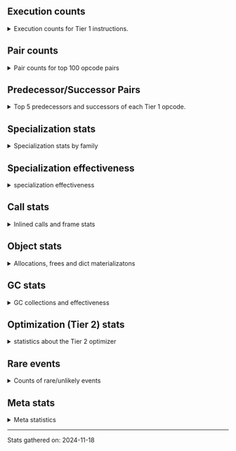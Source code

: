 ## Execution counts

<details>
<summary> Execution counts for Tier 1 instructions. </summary>


The "miss ratio" column shows the percentage of times the instruction
executed that it deoptimized. When this happens, the base unspecialized
instruction is not counted.

<table>
<thead>
<tr>
<th align="left">Name</th>
<th align="right">Base Count</th>
<th align="right">Head Count</th>
<th align="right">Change</th>
</tr>
</thead>
<tbody>
<tr>
<td align="left">CALL_BUILTIN_FAST</td>
<td align="right">741,060</td>
<td align="right">38,360</td>
<td align="right">-94.8%</td>
</tr>
<tr>
<td align="left">LOAD_ATTR_NONDESCRIPTOR_WITH_VALUES</td>
<td align="right">749,380</td>
<td align="right">58,420</td>
<td align="right">-92.2%</td>
</tr>
<tr>
<td align="left">BUILD_STRING</td>
<td align="right">663,960</td>
<td align="right">311,320</td>
<td align="right">-53.1%</td>
</tr>
<tr>
<td align="left">CALL_METHOD_DESCRIPTOR_FAST</td>
<td align="right">1,333,040</td>
<td align="right">727,240</td>
<td align="right">-45.4%</td>
</tr>
<tr>
<td align="left">FORMAT_SIMPLE</td>
<td align="right">1,082,800</td>
<td align="right">730,160</td>
<td align="right">-32.6%</td>
</tr>
<tr>
<td align="left">LOAD_ATTR_PROPERTY</td>
<td align="right">692,840</td>
<td align="right">477,800</td>
<td align="right">-31.0%</td>
</tr>
<tr>
<td align="left">LOAD_ATTR_MODULE</td>
<td align="right">1,183,040</td>
<td align="right">827,900</td>
<td align="right">-30.0%</td>
</tr>
<tr>
<td align="left">CALL_ISINSTANCE</td>
<td align="right">2,041,260</td>
<td align="right">2,517,340</td>
<td align="right">23.3%</td>
</tr>
<tr>
<td align="left">PUSH_NULL</td>
<td align="right">1,960,320</td>
<td align="right">1,604,100</td>
<td align="right">-18.2%</td>
</tr>
<tr>
<td align="left">FOR_ITER_LIST</td>
<td align="right">114,280</td>
<td align="right">130,420</td>
<td align="right">14.1%</td>
</tr>
<tr>
<td align="left">ENTER_EXECUTOR</td>
<td align="right">4,520,680</td>
<td align="right">5,155,200</td>
<td align="right">14.0%</td>
</tr>
<tr>
<td align="left">CALL_BUILTIN_O</td>
<td align="right">3,068,700</td>
<td align="right">2,720,280</td>
<td align="right">-11.4%</td>
</tr>
<tr>
<td align="left">LOAD_ATTR_METHOD_WITH_VALUES</td>
<td align="right">2,185,740</td>
<td align="right">1,968,060</td>
<td align="right">-10.0%</td>
</tr>
<tr>
<td align="left">BUILD_TUPLE</td>
<td align="right">467,920</td>
<td align="right">424,180</td>
<td align="right">-9.3%</td>
</tr>
<tr>
<td align="left">TO_BOOL_NONE</td>
<td align="right">7,311,720</td>
<td align="right">6,648,980</td>
<td align="right">-9.1%</td>
</tr>
<tr>
<td align="left">CALL_BOUND_METHOD_EXACT_ARGS</td>
<td align="right">712,420</td>
<td align="right">663,580</td>
<td align="right">-6.9%</td>
</tr>
<tr>
<td align="left">STORE_FAST</td>
<td align="right">13,737,200</td>
<td align="right">12,858,700</td>
<td align="right">-6.4%</td>
</tr>
<tr>
<td align="left">COPY_FREE_VARS</td>
<td align="right">61,400</td>
<td align="right">58,320</td>
<td align="right">-5.0%</td>
</tr>
<tr>
<td align="left">TO_BOOL_LIST</td>
<td align="right">42,040</td>
<td align="right">40,120</td>
<td align="right">-4.6%</td>
</tr>
<tr>
<td align="left">LOAD_FAST_LOAD_FAST</td>
<td align="right">10,014,960</td>
<td align="right">9,561,280</td>
<td align="right">-4.5%</td>
</tr>
<tr>
<td align="left">POP_JUMP_IF_FALSE</td>
<td align="right">21,874,580</td>
<td align="right">20,883,840</td>
<td align="right">-4.5%</td>
</tr>
<tr>
<td align="left">LOAD_CONST_IMMORTAL</td>
<td align="right">16,376,540</td>
<td align="right">15,705,520</td>
<td align="right">-4.1%</td>
</tr>
<tr>
<td align="left">LOAD_GLOBAL_BUILTIN</td>
<td align="right">8,009,500</td>
<td align="right">7,683,020</td>
<td align="right">-4.1%</td>
</tr>
<tr>
<td align="left">LOAD_ATTR_METHOD_NO_DICT</td>
<td align="right">15,756,080</td>
<td align="right">15,166,020</td>
<td align="right">-3.7%</td>
</tr>
<tr>
<td align="left">TO_BOOL_BOOL</td>
<td align="right">6,074,240</td>
<td align="right">5,849,260</td>
<td align="right">-3.7%</td>
</tr>
<tr>
<td align="left">LOAD_FAST</td>
<td align="right">77,798,760</td>
<td align="right">75,211,700</td>
<td align="right">-3.3%</td>
</tr>
<tr>
<td align="left">BUILD_LIST</td>
<td align="right">191,120</td>
<td align="right">185,040</td>
<td align="right">-3.2%</td>
</tr>
<tr>
<td align="left">RESUME_CHECK</td>
<td align="right">22,876,480</td>
<td align="right">22,198,800</td>
<td align="right">-3.0%</td>
</tr>
<tr>
<td align="left">STORE_ATTR_SLOT</td>
<td align="right">6,425,380</td>
<td align="right">6,580,560</td>
<td align="right">2.4%</td>
</tr>
<tr>
<td align="left">CALL_PY_EXACT_ARGS</td>
<td align="right">15,697,980</td>
<td align="right">15,321,500</td>
<td align="right">-2.4%</td>
</tr>
<tr>
<td align="left">LOAD_ATTR_SLOT</td>
<td align="right">29,760,340</td>
<td align="right">29,140,700</td>
<td align="right">-2.1%</td>
</tr>
<tr>
<td align="left">EXTENDED_ARG</td>
<td align="right">222,640</td>
<td align="right">219,560</td>
<td align="right">-1.4%</td>
</tr>
<tr>
<td align="left">LOAD_GLOBAL_MODULE</td>
<td align="right">10,331,440</td>
<td align="right">10,465,360</td>
<td align="right">1.3%</td>
</tr>
<tr>
<td align="left">POP_JUMP_IF_TRUE</td>
<td align="right">9,436,460</td>
<td align="right">9,534,640</td>
<td align="right">1.0%</td>
</tr>
<tr>
<td align="left">POP_JUMP_IF_NOT_NONE</td>
<td align="right">423,500</td>
<td align="right">420,460</td>
<td align="right">-0.7%</td>
</tr>
<tr>
<td align="left">GET_ITER</td>
<td align="right">2,013,040</td>
<td align="right">2,026,160</td>
<td align="right">0.7%</td>
</tr>
<tr>
<td align="left">COPY</td>
<td align="right">1,782,100</td>
<td align="right">1,777,220</td>
<td align="right">-0.3%</td>
</tr>
<tr>
<td align="left">FOR_ITER</td>
<td align="right">1,538,540</td>
<td align="right">1,535,400</td>
<td align="right">-0.2%</td>
</tr>
<tr>
<td align="left">BINARY_SUBSCR_LIST_INT</td>
<td align="right">1,563,840</td>
<td align="right">1,560,760</td>
<td align="right">-0.2%</td>
</tr>
<tr>
<td align="left">CALL_PY_GENERAL</td>
<td align="right">1,914,560</td>
<td align="right">1,911,560</td>
<td align="right">-0.2%</td>
</tr>
<tr>
<td align="left">LOAD_DEREF</td>
<td align="right">2,027,820</td>
<td align="right">2,024,740</td>
<td align="right">-0.2%</td>
</tr>
<tr>
<td align="left">JUMP_BACKWARD</td>
<td align="right">57,900</td>
<td align="right">57,820</td>
<td align="right">-0.1%</td>
</tr>
<tr>
<td align="left">LOAD_SMALL_INT</td>
<td align="right">4,263,280</td>
<td align="right">4,260,240</td>
<td align="right">-0.1%</td>
</tr>
<tr>
<td align="left">TO_BOOL_ALWAYS_TRUE</td>
<td align="right">6,659,860</td>
<td align="right">6,656,820</td>
<td align="right">-0.0%</td>
</tr>
<tr>
<td align="left">POP_TOP</td>
<td align="right">4,342,880</td>
<td align="right">4,341,660</td>
<td align="right">-0.0%</td>
</tr>
<tr>
<td align="left">BINARY_SUBSCR_STR_INT</td>
<td align="right">437,760</td>
<td align="right">437,840</td>
<td align="right">0.0%</td>
</tr>
<tr>
<td align="left">RETURN_VALUE</td>
<td align="right">27,020,900</td>
<td align="right">27,017,900</td>
<td align="right">-0.0%</td>
</tr>
<tr>
<td align="left">SWAP</td>
<td align="right">822,320</td>
<td align="right">822,400</td>
<td align="right">0.0%</td>
</tr>
<tr>
<td align="left">UNPACK_SEQUENCE_TWO_TUPLE</td>
<td align="right">1,276,880</td>
<td align="right">1,276,820</td>
<td align="right">-0.0%</td>
</tr>
<tr>
<td align="left">STORE_FAST_STORE_FAST</td>
<td align="right">1,311,440</td>
<td align="right">1,311,380</td>
<td align="right">-0.0%</td>
</tr>
<tr>
<td align="left">BINARY_OP_ADD_INT</td>
<td align="right">1,886,000</td>
<td align="right">1,886,080</td>
<td align="right">0.0%</td>
</tr>
<tr>
<td align="left">COMPARE_OP_INT</td>
<td align="right">2,008,900</td>
<td align="right">2,008,980</td>
<td align="right">0.0%</td>
</tr>
<tr>
<td align="left">TO_BOOL_STR</td>
<td align="right">1,420,700</td>
<td align="right">1,420,740</td>
<td align="right">0.0%</td>
</tr>
<tr>
<td align="left">BINARY_OP_SUBTRACT_INT</td>
<td align="right">1,478,400</td>
<td align="right">1,478,440</td>
<td align="right">0.0%</td>
</tr>
<tr>
<td align="left">NOP</td>
<td align="right">1,920,640</td>
<td align="right">1,920,680</td>
<td align="right">0.0%</td>
</tr>
<tr>
<td align="left">CONTAINS_OP_DICT</td>
<td align="right">2,252,160</td>
<td align="right">2,252,200</td>
<td align="right">0.0%</td>
</tr>
<tr>
<td align="left">LOAD_ATTR_NONDESCRIPTOR_NO_DICT</td>
<td align="right">3,352,320</td>
<td align="right">3,352,360</td>
<td align="right">0.0%</td>
</tr>
<tr>
<td align="left">LOAD_ATTR</td>
<td align="right">6,336,740</td>
<td align="right">6,336,740</td>
<td align="right">0.0%</td>
</tr>
<tr>
<td align="left">COMPARE_OP</td>
<td align="right">4,824,620</td>
<td align="right">4,824,620</td>
<td align="right">0.0%</td>
</tr>
<tr>
<td align="left">INTERPRETER_EXIT</td>
<td align="right">4,684,800</td>
<td align="right">4,684,800</td>
<td align="right">0.0%</td>
</tr>
<tr>
<td align="left">LOAD_ATTR_INSTANCE_VALUE</td>
<td align="right">2,627,220</td>
<td align="right">2,627,220</td>
<td align="right">0.0%</td>
</tr>
<tr>
<td align="left">CALL_METHOD_DESCRIPTOR_NOARGS</td>
<td align="right">1,499,760</td>
<td align="right">1,499,760</td>
<td align="right">0.0%</td>
</tr>
<tr>
<td align="left">JUMP_FORWARD</td>
<td align="right">1,072,800</td>
<td align="right">1,072,800</td>
<td align="right">0.0%</td>
</tr>
<tr>
<td align="left">CONTAINS_OP_SET</td>
<td align="right">1,055,340</td>
<td align="right">1,055,340</td>
<td align="right">0.0%</td>
</tr>
<tr>
<td align="left">LOAD_CONST</td>
<td align="right">991,600</td>
<td align="right">991,600</td>
<td align="right">0.0%</td>
</tr>
<tr>
<td align="left">MAKE_CELL</td>
<td align="right">635,340</td>
<td align="right">635,340</td>
<td align="right">0.0%</td>
</tr>
<tr>
<td align="left">CALL_LIST_APPEND</td>
<td align="right">602,880</td>
<td align="right">602,880</td>
<td align="right">0.0%</td>
</tr>
<tr>
<td align="left">CALL_LEN</td>
<td align="right">560,680</td>
<td align="right">560,680</td>
<td align="right">0.0%</td>
</tr>
<tr>
<td align="left">CALL_BUILTIN_FAST_WITH_KEYWORDS</td>
<td align="right">529,920</td>
<td align="right">529,920</td>
<td align="right">0.0%</td>
</tr>
<tr>
<td align="left">CALL_NON_PY_GENERAL</td>
<td align="right">526,320</td>
<td align="right">526,320</td>
<td align="right">0.0%</td>
</tr>
<tr>
<td align="left">BINARY_SUBSCR_DICT</td>
<td align="right">522,240</td>
<td align="right">522,240</td>
<td align="right">0.0%</td>
</tr>
<tr>
<td align="left">CALL_TYPE_1</td>
<td align="right">504,300</td>
<td align="right">504,300</td>
<td align="right">0.0%</td>
</tr>
<tr>
<td align="left">CALL_KW_PY</td>
<td align="right">468,880</td>
<td align="right">468,880</td>
<td align="right">0.0%</td>
</tr>
<tr>
<td align="left">BUILD_MAP</td>
<td align="right">464,600</td>
<td align="right">464,600</td>
<td align="right">0.0%</td>
</tr>
<tr>
<td align="left">CALL_FUNCTION_EX</td>
<td align="right">434,040</td>
<td align="right">434,040</td>
<td align="right">0.0%</td>
</tr>
<tr>
<td align="left">DICT_MERGE</td>
<td align="right">418,840</td>
<td align="right">418,840</td>
<td align="right">0.0%</td>
</tr>
<tr>
<td align="left">BINARY_OP_INPLACE_ADD_UNICODE</td>
<td align="right">414,720</td>
<td align="right">414,720</td>
<td align="right">0.0%</td>
</tr>
<tr>
<td align="left">YIELD_VALUE</td>
<td align="right">376,320</td>
<td align="right">376,320</td>
<td align="right">0.0%</td>
</tr>
<tr>
<td align="left">IS_OP</td>
<td align="right">297,140</td>
<td align="right">297,140</td>
<td align="right">0.0%</td>
</tr>
<tr>
<td align="left">CALL_KW_NON_PY</td>
<td align="right">245,760</td>
<td align="right">245,760</td>
<td align="right">0.0%</td>
</tr>
<tr>
<td align="left">RETURN_GENERATOR</td>
<td align="right">188,160</td>
<td align="right">188,160</td>
<td align="right">0.0%</td>
</tr>
<tr>
<td align="left">CALL_METHOD_DESCRIPTOR_O</td>
<td align="right">180,820</td>
<td align="right">180,820</td>
<td align="right">0.0%</td>
</tr>
<tr>
<td align="left">MAKE_FUNCTION</td>
<td align="right">180,540</td>
<td align="right">180,540</td>
<td align="right">0.0%</td>
</tr>
<tr>
<td align="left">STORE_SUBSCR_DICT</td>
<td align="right">154,140</td>
<td align="right">154,140</td>
<td align="right">0.0%</td>
</tr>
<tr>
<td align="left">FOR_ITER_TUPLE</td>
<td align="right">149,760</td>
<td align="right">149,760</td>
<td align="right">0.0%</td>
</tr>
<tr>
<td align="left">LIST_APPEND</td>
<td align="right">111,360</td>
<td align="right">111,360</td>
<td align="right">0.0%</td>
</tr>
<tr>
<td align="left">POP_JUMP_IF_NONE</td>
<td align="right">92,440</td>
<td align="right">92,440</td>
<td align="right">0.0%</td>
</tr>
<tr>
<td align="left">STORE_DEREF</td>
<td align="right">65,340</td>
<td align="right">65,340</td>
<td align="right">0.0%</td>
</tr>
<tr>
<td align="left">UNPACK_SEQUENCE_TUPLE</td>
<td align="right">61,440</td>
<td align="right">61,440</td>
<td align="right">0.0%</td>
</tr>
<tr>
<td align="left">LOAD_ATTR_CLASS_WITH_METACLASS_CHECK</td>
<td align="right">46,360</td>
<td align="right">46,360</td>
<td align="right">0.0%</td>
</tr>
<tr>
<td align="left">CALL_METHOD_DESCRIPTOR_FAST_WITH_KEYWORDS</td>
<td align="right">46,080</td>
<td align="right">46,080</td>
<td align="right">0.0%</td>
</tr>
<tr>
<td align="left">CHECK_EXC_MATCH</td>
<td align="right">42,240</td>
<td align="right">42,240</td>
<td align="right">0.0%</td>
</tr>
<tr>
<td align="left">POP_EXCEPT</td>
<td align="right">42,240</td>
<td align="right">42,240</td>
<td align="right">0.0%</td>
</tr>
<tr>
<td align="left">PUSH_EXC_INFO</td>
<td align="right">42,240</td>
<td align="right">42,240</td>
<td align="right">0.0%</td>
</tr>
<tr>
<td align="left">SET_FUNCTION_ATTRIBUTE</td>
<td align="right">30,780</td>
<td align="right">30,780</td>
<td align="right">0.0%</td>
</tr>
<tr>
<td align="left">LOAD_FAST_AND_CLEAR</td>
<td align="right">30,720</td>
<td align="right">30,720</td>
<td align="right">0.0%</td>
</tr>
<tr>
<td align="left">CALL_STR_1</td>
<td align="right">26,880</td>
<td align="right">26,880</td>
<td align="right">0.0%</td>
</tr>
<tr>
<td align="left">COMPARE_OP_STR</td>
<td align="right">23,360</td>
<td align="right">23,360</td>
<td align="right">0.0%</td>
</tr>
<tr>
<td align="left">CALL_BUILTIN_CLASS</td>
<td align="right">23,100</td>
<td align="right">23,100</td>
<td align="right">0.0%</td>
</tr>
<tr>
<td align="left">UNARY_NOT</td>
<td align="right">23,040</td>
<td align="right">23,040</td>
<td align="right">0.0%</td>
</tr>
<tr>
<td align="left">LOAD_FAST_CHECK</td>
<td align="right">23,040</td>
<td align="right">23,040</td>
<td align="right">0.0%</td>
</tr>
<tr>
<td align="left">LIST_EXTEND</td>
<td align="right">19,260</td>
<td align="right">19,260</td>
<td align="right">0.0%</td>
</tr>
<tr>
<td align="left">TO_BOOL</td>
<td align="right">15,580</td>
<td align="right">15,580</td>
<td align="right">0.0%</td>
</tr>
<tr>
<td align="left">CALL_INTRINSIC_1</td>
<td align="right">11,580</td>
<td align="right">11,580</td>
<td align="right">0.0%</td>
</tr>
<tr>
<td align="left">END_FOR</td>
<td align="right">11,520</td>
<td align="right">11,520</td>
<td align="right">0.0%</td>
</tr>
<tr>
<td align="left">STORE_FAST_LOAD_FAST</td>
<td align="right">11,520</td>
<td align="right">11,520</td>
<td align="right">0.0%</td>
</tr>
<tr>
<td align="left">FOR_ITER_GEN</td>
<td align="right">11,520</td>
<td align="right">11,520</td>
<td align="right">0.0%</td>
</tr>
<tr>
<td align="left">CALL_BOUND_METHOD_GENERAL</td>
<td align="right">10,340</td>
<td align="right">10,340</td>
<td align="right">0.0%</td>
</tr>
<tr>
<td align="left">BINARY_SUBSCR</td>
<td align="right">7,780</td>
<td align="right">7,780</td>
<td align="right">0.0%</td>
</tr>
<tr>
<td align="left">DICT_UPDATE</td>
<td align="right">7,680</td>
<td align="right">7,680</td>
<td align="right">0.0%</td>
</tr>
<tr>
<td align="left">BINARY_SUBSCR_GETITEM</td>
<td align="right">7,680</td>
<td align="right">7,680</td>
<td align="right">0.0%</td>
</tr>
<tr>
<td align="left">BINARY_OP_ADD_FLOAT</td>
<td align="right">3,840</td>
<td align="right">3,840</td>
<td align="right">0.0%</td>
</tr>
<tr>
<td align="left">END_SEND</td>
<td align="right">3,840</td>
<td align="right">3,840</td>
<td align="right">0.0%</td>
</tr>
<tr>
<td align="left">GET_YIELD_FROM_ITER</td>
<td align="right">3,840</td>
<td align="right">3,840</td>
<td align="right">0.0%</td>
</tr>
<tr>
<td align="left">IMPORT_NAME</td>
<td align="right">3,840</td>
<td align="right">3,840</td>
<td align="right">0.0%</td>
</tr>
<tr>
<td align="left">MAP_ADD</td>
<td align="right">3,840</td>
<td align="right">3,840</td>
<td align="right">0.0%</td>
</tr>
<tr>
<td align="left">BINARY_OP_SUBTRACT_FLOAT</td>
<td align="right">3,840</td>
<td align="right">3,840</td>
<td align="right">0.0%</td>
</tr>
<tr>
<td align="left">SEND_GEN</td>
<td align="right">3,840</td>
<td align="right">3,840</td>
<td align="right">0.0%</td>
</tr>
<tr>
<td align="left">TO_BOOL_INT</td>
<td align="right">3,840</td>
<td align="right">3,840</td>
<td align="right">0.0%</td>
</tr>
<tr>
<td align="left">CALL</td>
<td align="right">220</td>
<td align="right">220</td>
<td align="right">0.0%</td>
</tr>
<tr>
<td align="left">LOAD_GLOBAL</td>
<td align="right">80</td>
<td align="right">80</td>
<td align="right">0.0%</td>
</tr>
<tr>
<td align="left">BINARY_SUBSCR_TUPLE_INT</td>
<td align="right">60</td>
<td align="right">60</td>
<td align="right">0.0%</td>
</tr>
<tr>
<td align="left">FOR_ITER_RANGE</td>
<td align="right">60</td>
<td align="right">60</td>
<td align="right">0.0%</td>
</tr>
<tr>
<td align="left">CONTAINS_OP</td>
<td align="right">20</td>
<td align="right">20</td>
<td align="right">0.0%</td>
</tr>
<tr>
<td align="left">UNPACK_SEQUENCE</td>
<td align="right">20</td>
<td align="right">20</td>
<td align="right">0.0%</td>
</tr>
<tr>
<td align="left">BINARY_SLICE</td>
<td align="right"></td>
<td align="right">40</td>
<td align="right"></td>
</tr>
</tbody>
</table>


</details>

## Pair counts

<details>
<summary> Pair counts for top 100 opcode pairs </summary>


Pairs of specialized operations that deoptimize and are then followed by
the corresponding unspecialized instruction are not counted as pairs.

Not included in comparative output.


</details>

## Predecessor/Successor Pairs

<details>
<summary> Top 5 predecessors and successors of each Tier 1 opcode. </summary>


This does not include the unspecialized instructions that occur after a
specialized instruction deoptimizes.

Not included in comparative output.


</details>

## Specialization stats

<details>
<summary> Specialization stats by family </summary>

### BINARY_OP

<details>
<summary> specialization stats for BINARY_OP family </summary>

<table>
<thead>
<tr>
<th align="left">Kind</th>
<th align="right">Base Count</th>
<th align="right">Base Ratio</th>
<th align="right">Head Count</th>
<th align="right">Head Ratio</th>
<th align="right">Change</th>
</tr>
</thead>
<tbody>
<tr>
<td align="left">
hit
<details>
<summary>ⓘ</summary>

Specialized instructions that complete.
</details>
</td>
<td align="right">19,441,860</td>
<td align="right">100.0%</td>
<td align="right">19,441,860</td>
<td align="right">100.0%</td>
<td align="right">0.0%</td>
</tr>
<tr>
<td align="left">
miss
<details>
<summary>ⓘ</summary>

Specialized instructions that deopt.
</details>
</td>
<td align="right">60</td>
<td align="right">0.0%</td>
<td align="right">60</td>
<td align="right">0.0%</td>
<td align="right">0.0%</td>
</tr>
</tbody>
</table>


</details>

### BINARY_SLICE

<details>
<summary> specialization stats for BINARY_SLICE family </summary>

<table>
<thead>
<tr>
<th align="left">Kind</th>
<th align="right">Base Count</th>
<th align="right">Base Ratio</th>
<th align="right">Head Count</th>
<th align="right">Head Ratio</th>
<th align="right">Change</th>
</tr>
</thead>
<tbody>
<tr>
<td align="left">
deferred
<details>
<summary>ⓘ</summary>

Lists the number of "deferred" (i.e. not specialized) instructions executed.
</details>
</td>
<td align="right"></td>
<td align="right"></td>
<td align="right">40</td>
<td align="right">100.0%</td>
<td align="right"></td>
</tr>
</tbody>
</table>


</details>

### BINARY_SUBSCR

<details>
<summary> specialization stats for BINARY_SUBSCR family </summary>

<table>
<thead>
<tr>
<th align="left">Kind</th>
<th align="right">Base Count</th>
<th align="right">Base Ratio</th>
<th align="right">Head Count</th>
<th align="right">Head Ratio</th>
<th align="right">Change</th>
</tr>
</thead>
<tbody>
<tr>
<td align="left">
deferred
<details>
<summary>ⓘ</summary>

Lists the number of "deferred" (i.e. not specialized) instructions executed.
</details>
</td>
<td align="right">7,680</td>
<td align="right">0.1%</td>
<td align="right">7,680</td>
<td align="right">0.1%</td>
<td align="right">0.0%</td>
</tr>
<tr>
<td align="left">
hit
<details>
<summary>ⓘ</summary>

Specialized instructions that complete.
</details>
</td>
<td align="right">13,044,540</td>
<td align="right">99.9%</td>
<td align="right">13,044,540</td>
<td align="right">99.9%</td>
<td align="right">0.0%</td>
</tr>
<tr>
<td align="left">
miss
<details>
<summary>ⓘ</summary>

Specialized instructions that deopt.
</details>
</td>
<td align="right">11,740</td>
<td align="right">0.1%</td>
<td align="right">11,740</td>
<td align="right">0.1%</td>
<td align="right">0.0%</td>
</tr>
</tbody>
</table>

<table>
<thead>
<tr>
<th align="left">Success</th>
<th align="right">Base Count</th>
<th align="right">Base Ratio</th>
<th align="right">Head Count</th>
<th align="right">Head Ratio</th>
<th align="right">Change</th>
</tr>
</thead>
<tbody>
<tr>
<td align="left">Success</td>
<td align="right">240</td>
<td align="right">75.0%</td>
<td align="right">240</td>
<td align="right">75.0%</td>
<td align="right">0.0%</td>
</tr>
<tr>
<td align="left">Failure</td>
<td align="right">80</td>
<td align="right">25.0%</td>
<td align="right">80</td>
<td align="right">25.0%</td>
<td align="right">0.0%</td>
</tr>
</tbody>
</table>

<table>
<thead>
<tr>
<th align="left">Failure kind</th>
<th align="right">Base Count</th>
<th align="right">Base Ratio</th>
<th align="right">Head Count</th>
<th align="right">Head Ratio</th>
<th align="right">Change</th>
</tr>
</thead>
<tbody>
<tr>
<td align="left">out of range</td>
<td align="right">40</td>
<td align="right">50.0%</td>
<td align="right">40</td>
<td align="right">50.0%</td>
<td align="right">0.0%</td>
</tr>
<tr>
<td align="left">list slice</td>
<td align="right">40</td>
<td align="right">50.0%</td>
<td align="right">40</td>
<td align="right">50.0%</td>
<td align="right">0.0%</td>
</tr>
</tbody>
</table>


</details>

### CALL

<details>
<summary> specialization stats for CALL family </summary>

<table>
<thead>
<tr>
<th align="left">Kind</th>
<th align="right">Base Count</th>
<th align="right">Base Ratio</th>
<th align="right">Head Count</th>
<th align="right">Head Ratio</th>
<th align="right">Change</th>
</tr>
</thead>
<tbody>
<tr>
<td align="left">
miss
<details>
<summary>ⓘ</summary>

Specialized instructions that deopt.
</details>
</td>
<td align="right">1,186,640</td>
<td align="right">2.7%</td>
<td align="right">1,069,340</td>
<td align="right">2.4%</td>
<td align="right">-9.9%</td>
</tr>
<tr>
<td align="left">
hit
<details>
<summary>ⓘ</summary>

Specialized instructions that complete.
</details>
</td>
<td align="right">42,494,560</td>
<td align="right">97.3%</td>
<td align="right">42,651,200</td>
<td align="right">97.6%</td>
<td align="right">0.4%</td>
</tr>
</tbody>
</table>

<table>
<thead>
<tr>
<th align="left">Success</th>
<th align="right">Base Count</th>
<th align="right">Base Ratio</th>
<th align="right">Head Count</th>
<th align="right">Head Ratio</th>
<th align="right">Change</th>
</tr>
</thead>
<tbody>
<tr>
<td align="left">Success</td>
<td align="right">22,620</td>
<td align="right">100.0%</td>
<td align="right">20,420</td>
<td align="right">100.0%</td>
<td align="right">-9.7%</td>
</tr>
<tr>
<td align="left">Failure</td>
<td align="right">0</td>
<td align="right">0.0%</td>
<td align="right">0</td>
<td align="right">0.0%</td>
<td align="right"></td>
</tr>
</tbody>
</table>


</details>

### COMPARE_OP

<details>
<summary> specialization stats for COMPARE_OP family </summary>

<table>
<thead>
<tr>
<th align="left">Kind</th>
<th align="right">Base Count</th>
<th align="right">Base Ratio</th>
<th align="right">Head Count</th>
<th align="right">Head Ratio</th>
<th align="right">Change</th>
</tr>
</thead>
<tbody>
<tr>
<td align="left">
deferred
<details>
<summary>ⓘ</summary>

Lists the number of "deferred" (i.e. not specialized) instructions executed.
</details>
</td>
<td align="right">4,823,320</td>
<td align="right">25.7%</td>
<td align="right">4,823,320</td>
<td align="right">25.7%</td>
<td align="right">0.0%</td>
</tr>
<tr>
<td align="left">
hit
<details>
<summary>ⓘ</summary>

Specialized instructions that complete.
</details>
</td>
<td align="right">13,973,760</td>
<td align="right">74.3%</td>
<td align="right">13,973,760</td>
<td align="right">74.3%</td>
<td align="right">0.0%</td>
</tr>
</tbody>
</table>

<table>
<thead>
<tr>
<th align="left">Success</th>
<th align="right">Base Count</th>
<th align="right">Base Ratio</th>
<th align="right">Head Count</th>
<th align="right">Head Ratio</th>
<th align="right">Change</th>
</tr>
</thead>
<tbody>
<tr>
<td align="left">Success</td>
<td align="right">0</td>
<td align="right">0.0%</td>
<td align="right">0</td>
<td align="right">0.0%</td>
<td align="right"></td>
</tr>
<tr>
<td align="left">Failure</td>
<td align="right">1,300</td>
<td align="right">100.0%</td>
<td align="right">1,300</td>
<td align="right">100.0%</td>
<td align="right">0.0%</td>
</tr>
</tbody>
</table>

<table>
<thead>
<tr>
<th align="left">Failure kind</th>
<th align="right">Base Count</th>
<th align="right">Base Ratio</th>
<th align="right">Head Count</th>
<th align="right">Head Ratio</th>
<th align="right">Change</th>
</tr>
</thead>
<tbody>
<tr>
<td align="left">baseobject</td>
<td align="right">1,300</td>
<td align="right">100.0%</td>
<td align="right">1,300</td>
<td align="right">100.0%</td>
<td align="right">0.0%</td>
</tr>
</tbody>
</table>


</details>

### CONTAINS_OP

<details>
<summary> specialization stats for CONTAINS_OP family </summary>

<table>
<thead>
<tr>
<th align="left">Kind</th>
<th align="right">Base Count</th>
<th align="right">Base Ratio</th>
<th align="right">Head Count</th>
<th align="right">Head Ratio</th>
<th align="right">Change</th>
</tr>
</thead>
<tbody>
<tr>
<td align="left">
deferred
<details>
<summary>ⓘ</summary>

Lists the number of "deferred" (i.e. not specialized) instructions executed.
</details>
</td>
<td align="right">20</td>
<td align="right">0.0%</td>
<td align="right">20</td>
<td align="right">0.0%</td>
<td align="right">0.0%</td>
</tr>
<tr>
<td align="left">
hit
<details>
<summary>ⓘ</summary>

Specialized instructions that complete.
</details>
</td>
<td align="right">6,650,880</td>
<td align="right">91.6%</td>
<td align="right">6,650,880</td>
<td align="right">91.6%</td>
<td align="right">0.0%</td>
</tr>
<tr>
<td align="left">
miss
<details>
<summary>ⓘ</summary>

Specialized instructions that deopt.
</details>
</td>
<td align="right">610,560</td>
<td align="right">8.4%</td>
<td align="right">610,560</td>
<td align="right">8.4%</td>
<td align="right">0.0%</td>
</tr>
</tbody>
</table>


</details>

### FOR_ITER

<details>
<summary> specialization stats for FOR_ITER family </summary>

<table>
<thead>
<tr>
<th align="left">Kind</th>
<th align="right">Base Count</th>
<th align="right">Base Ratio</th>
<th align="right">Head Count</th>
<th align="right">Head Ratio</th>
<th align="right">Change</th>
</tr>
</thead>
<tbody>
<tr>
<td align="left">
hit
<details>
<summary>ⓘ</summary>

Specialized instructions that complete.
</details>
</td>
<td align="right">340,900</td>
<td align="right">18.1%</td>
<td align="right">357,040</td>
<td align="right">18.9%</td>
<td align="right">4.7%</td>
</tr>
<tr>
<td align="left">
deferred
<details>
<summary>ⓘ</summary>

Lists the number of "deferred" (i.e. not specialized) instructions executed.
</details>
</td>
<td align="right">1,538,040</td>
<td align="right">81.8%</td>
<td align="right">1,534,940</td>
<td align="right">81.1%</td>
<td align="right">-0.2%</td>
</tr>
</tbody>
</table>

<table>
<thead>
<tr>
<th align="left">Success</th>
<th align="right">Base Count</th>
<th align="right">Base Ratio</th>
<th align="right">Head Count</th>
<th align="right">Head Ratio</th>
<th align="right">Change</th>
</tr>
</thead>
<tbody>
<tr>
<td align="left">Failure</td>
<td align="right">500</td>
<td align="right">100.0%</td>
<td align="right">460</td>
<td align="right">100.0%</td>
<td align="right">-8.0%</td>
</tr>
<tr>
<td align="left">Success</td>
<td align="right">0</td>
<td align="right">0.0%</td>
<td align="right">0</td>
<td align="right">0.0%</td>
<td align="right"></td>
</tr>
</tbody>
</table>

<table>
<thead>
<tr>
<th align="left">Failure kind</th>
<th align="right">Base Count</th>
<th align="right">Base Ratio</th>
<th align="right">Head Count</th>
<th align="right">Head Ratio</th>
<th align="right">Change</th>
</tr>
</thead>
<tbody>
<tr>
<td align="left">dict keys</td>
<td align="right">120</td>
<td align="right">24.0%</td>
<td align="right">80</td>
<td align="right">17.4%</td>
<td align="right">-33.3%</td>
</tr>
<tr>
<td align="left">dict items</td>
<td align="right">180</td>
<td align="right">36.0%</td>
<td align="right">180</td>
<td align="right">39.1%</td>
<td align="right">0.0%</td>
</tr>
<tr>
<td align="left">ascii string</td>
<td align="right">120</td>
<td align="right">24.0%</td>
<td align="right">120</td>
<td align="right">26.1%</td>
<td align="right">0.0%</td>
</tr>
<tr>
<td align="left">enumerate</td>
<td align="right">80</td>
<td align="right">16.0%</td>
<td align="right">80</td>
<td align="right">17.4%</td>
<td align="right">0.0%</td>
</tr>
</tbody>
</table>


</details>

### LOAD_ATTR

<details>
<summary> specialization stats for LOAD_ATTR family </summary>

<table>
<thead>
<tr>
<th align="left">Kind</th>
<th align="right">Base Count</th>
<th align="right">Base Ratio</th>
<th align="right">Head Count</th>
<th align="right">Head Ratio</th>
<th align="right">Change</th>
</tr>
</thead>
<tbody>
<tr>
<td align="left">
miss
<details>
<summary>ⓘ</summary>

Specialized instructions that deopt.
</details>
</td>
<td align="right">1,663,920</td>
<td align="right">1.0%</td>
<td align="right">910,220</td>
<td align="right">0.5%</td>
<td align="right">-45.3%</td>
</tr>
<tr>
<td align="left">
hit
<details>
<summary>ⓘ</summary>

Specialized instructions that complete.
</details>
</td>
<td align="right">159,559,820</td>
<td align="right">95.2%</td>
<td align="right">160,029,580</td>
<td align="right">95.7%</td>
<td align="right">0.3%</td>
</tr>
<tr>
<td align="left">
deferred
<details>
<summary>ⓘ</summary>

Lists the number of "deferred" (i.e. not specialized) instructions executed.
</details>
</td>
<td align="right">6,331,920</td>
<td align="right">3.8%</td>
<td align="right">6,331,920</td>
<td align="right">3.8%</td>
<td align="right">0.0%</td>
</tr>
<tr>
<td align="left">
deopt
<details>
<summary>ⓘ</summary>

Specialized instructions that deopt.
</details>
</td>
<td align="right">297,200</td>
<td align="right">0.2%</td>
<td align="right"></td>
<td align="right"></td>
<td align="right"></td>
</tr>
</tbody>
</table>

<table>
<thead>
<tr>
<th align="left">Success</th>
<th align="right">Base Count</th>
<th align="right">Base Ratio</th>
<th align="right">Head Count</th>
<th align="right">Head Ratio</th>
<th align="right">Change</th>
</tr>
</thead>
<tbody>
<tr>
<td align="left">Success</td>
<td align="right">31,600</td>
<td align="right">87.2%</td>
<td align="right">17,400</td>
<td align="right">78.9%</td>
<td align="right">-44.9%</td>
</tr>
<tr>
<td align="left">Failure</td>
<td align="right">4,640</td>
<td align="right">12.8%</td>
<td align="right">4,640</td>
<td align="right">21.1%</td>
<td align="right">0.0%</td>
</tr>
</tbody>
</table>

<table>
<thead>
<tr>
<th align="left">Failure kind</th>
<th align="right">Base Count</th>
<th align="right">Base Ratio</th>
<th align="right">Head Count</th>
<th align="right">Head Ratio</th>
<th align="right">Change</th>
</tr>
</thead>
<tbody>
<tr>
<td align="left">mutable class</td>
<td align="right">3,680</td>
<td align="right">79.3%</td>
<td align="right">3,680</td>
<td align="right">79.3%</td>
<td align="right">0.0%</td>
</tr>
<tr>
<td align="left">method</td>
<td align="right">740</td>
<td align="right">15.9%</td>
<td align="right">740</td>
<td align="right">15.9%</td>
<td align="right">0.0%</td>
</tr>
<tr>
<td align="left">class method obj</td>
<td align="right">120</td>
<td align="right">2.6%</td>
<td align="right">120</td>
<td align="right">2.6%</td>
<td align="right">0.0%</td>
</tr>
<tr>
<td align="left">overridden</td>
<td align="right">40</td>
<td align="right">0.9%</td>
<td align="right">40</td>
<td align="right">0.9%</td>
<td align="right">0.0%</td>
</tr>
<tr>
<td align="left">expected error</td>
<td align="right">40</td>
<td align="right">0.9%</td>
<td align="right">40</td>
<td align="right">0.9%</td>
<td align="right">0.0%</td>
</tr>
</tbody>
</table>


</details>

### LOAD_GLOBAL

<details>
<summary> specialization stats for LOAD_GLOBAL family </summary>

<table>
<thead>
<tr>
<th align="left">Kind</th>
<th align="right">Base Count</th>
<th align="right">Base Ratio</th>
<th align="right">Head Count</th>
<th align="right">Head Ratio</th>
<th align="right">Change</th>
</tr>
</thead>
<tbody>
<tr>
<td align="left">
hit
<details>
<summary>ⓘ</summary>

Specialized instructions that complete.
</details>
</td>
<td align="right">18,340,940</td>
<td align="right">100.0%</td>
<td align="right">30,013,680</td>
<td align="right">100.0%</td>
<td align="right">63.6%</td>
</tr>
</tbody>
</table>

<table>
<thead>
<tr>
<th align="left">Success</th>
<th align="right">Base Count</th>
<th align="right">Base Ratio</th>
<th align="right">Head Count</th>
<th align="right">Head Ratio</th>
<th align="right">Change</th>
</tr>
</thead>
<tbody>
<tr>
<td align="left">Success</td>
<td align="right">80</td>
<td align="right">100.0%</td>
<td align="right">80</td>
<td align="right">100.0%</td>
<td align="right">0.0%</td>
</tr>
<tr>
<td align="left">Failure</td>
<td align="right">0</td>
<td align="right">0.0%</td>
<td align="right">0</td>
<td align="right">0.0%</td>
<td align="right"></td>
</tr>
</tbody>
</table>


</details>

### SEND

<details>
<summary> specialization stats for SEND family </summary>

<table>
<thead>
<tr>
<th align="left">Kind</th>
<th align="right">Base Count</th>
<th align="right">Base Ratio</th>
<th align="right">Head Count</th>
<th align="right">Head Ratio</th>
<th align="right">Change</th>
</tr>
</thead>
<tbody>
<tr>
<td align="left">
hit
<details>
<summary>ⓘ</summary>

Specialized instructions that complete.
</details>
</td>
<td align="right">30,720</td>
<td align="right">100.0%</td>
<td align="right">30,720</td>
<td align="right">100.0%</td>
<td align="right">0.0%</td>
</tr>
</tbody>
</table>


</details>

### STORE_ATTR

<details>
<summary> specialization stats for STORE_ATTR family </summary>

<table>
<thead>
<tr>
<th align="left">Kind</th>
<th align="right">Base Count</th>
<th align="right">Base Ratio</th>
<th align="right">Head Count</th>
<th align="right">Head Ratio</th>
<th align="right">Change</th>
</tr>
</thead>
<tbody>
<tr>
<td align="left">
miss
<details>
<summary>ⓘ</summary>

Specialized instructions that deopt.
</details>
</td>
<td align="right">1,557,440</td>
<td align="right">4.3%</td>
<td align="right">1,672,160</td>
<td align="right">4.6%</td>
<td align="right">7.4%</td>
</tr>
<tr>
<td align="left">
hit
<details>
<summary>ⓘ</summary>

Specialized instructions that complete.
</details>
</td>
<td align="right">34,637,140</td>
<td align="right">95.7%</td>
<td align="right">34,519,980</td>
<td align="right">95.4%</td>
<td align="right">-0.3%</td>
</tr>
</tbody>
</table>

<table>
<thead>
<tr>
<th align="left">Success</th>
<th align="right">Base Count</th>
<th align="right">Base Ratio</th>
<th align="right">Head Count</th>
<th align="right">Head Ratio</th>
<th align="right">Change</th>
</tr>
</thead>
<tbody>
<tr>
<td align="left">Success</td>
<td align="right">29,380</td>
<td align="right">100.0%</td>
<td align="right">31,540</td>
<td align="right">100.0%</td>
<td align="right">7.4%</td>
</tr>
<tr>
<td align="left">Failure</td>
<td align="right">0</td>
<td align="right">0.0%</td>
<td align="right">0</td>
<td align="right">0.0%</td>
<td align="right"></td>
</tr>
</tbody>
</table>


</details>

### STORE_SUBSCR

<details>
<summary> specialization stats for STORE_SUBSCR family </summary>

<table>
<thead>
<tr>
<th align="left">Kind</th>
<th align="right">Base Count</th>
<th align="right">Base Ratio</th>
<th align="right">Head Count</th>
<th align="right">Head Ratio</th>
<th align="right">Change</th>
</tr>
</thead>
<tbody>
<tr>
<td align="left">
hit
<details>
<summary>ⓘ</summary>

Specialized instructions that complete.
</details>
</td>
<td align="right">172,800</td>
<td align="right">100.0%</td>
<td align="right">172,800</td>
<td align="right">100.0%</td>
<td align="right">0.0%</td>
</tr>
</tbody>
</table>


</details>

### TO_BOOL

<details>
<summary> specialization stats for TO_BOOL family </summary>

<table>
<thead>
<tr>
<th align="left">Kind</th>
<th align="right">Base Count</th>
<th align="right">Base Ratio</th>
<th align="right">Head Count</th>
<th align="right">Head Ratio</th>
<th align="right">Change</th>
</tr>
</thead>
<tbody>
<tr>
<td align="left">
hit
<details>
<summary>ⓘ</summary>

Specialized instructions that complete.
</details>
</td>
<td align="right">35,463,540</td>
<td align="right">97.4%</td>
<td align="right">35,582,580</td>
<td align="right">97.4%</td>
<td align="right">0.3%</td>
</tr>
<tr>
<td align="left">
deferred
<details>
<summary>ⓘ</summary>

Lists the number of "deferred" (i.e. not specialized) instructions executed.
</details>
</td>
<td align="right">15,420</td>
<td align="right">0.0%</td>
<td align="right">15,420</td>
<td align="right">0.0%</td>
<td align="right">0.0%</td>
</tr>
<tr>
<td align="left">
miss
<details>
<summary>ⓘ</summary>

Specialized instructions that deopt.
</details>
</td>
<td align="right">942,520</td>
<td align="right">2.6%</td>
<td align="right">942,520</td>
<td align="right">2.6%</td>
<td align="right">0.0%</td>
</tr>
</tbody>
</table>

<table>
<thead>
<tr>
<th align="left">Success</th>
<th align="right">Base Count</th>
<th align="right">Base Ratio</th>
<th align="right">Head Count</th>
<th align="right">Head Ratio</th>
<th align="right">Change</th>
</tr>
</thead>
<tbody>
<tr>
<td align="left">Success</td>
<td align="right">17,760</td>
<td align="right">99.2%</td>
<td align="right">17,760</td>
<td align="right">99.2%</td>
<td align="right">0.0%</td>
</tr>
<tr>
<td align="left">Failure</td>
<td align="right">140</td>
<td align="right">0.8%</td>
<td align="right">140</td>
<td align="right">0.8%</td>
<td align="right">0.0%</td>
</tr>
</tbody>
</table>

<table>
<thead>
<tr>
<th align="left">Failure kind</th>
<th align="right">Base Count</th>
<th align="right">Base Ratio</th>
<th align="right">Head Count</th>
<th align="right">Head Ratio</th>
<th align="right">Change</th>
</tr>
</thead>
<tbody>
<tr>
<td align="left">sequence</td>
<td align="right">60</td>
<td align="right">42.9%</td>
<td align="right">60</td>
<td align="right">42.9%</td>
<td align="right">0.0%</td>
</tr>
<tr>
<td align="left">other</td>
<td align="right">40</td>
<td align="right">28.6%</td>
<td align="right">40</td>
<td align="right">28.6%</td>
<td align="right">0.0%</td>
</tr>
<tr>
<td align="left">dict</td>
<td align="right">40</td>
<td align="right">28.6%</td>
<td align="right">40</td>
<td align="right">28.6%</td>
<td align="right">0.0%</td>
</tr>
</tbody>
</table>


</details>

### UNPACK_SEQUENCE

<details>
<summary> specialization stats for UNPACK_SEQUENCE family </summary>

<table>
<thead>
<tr>
<th align="left">Kind</th>
<th align="right">Base Count</th>
<th align="right">Base Ratio</th>
<th align="right">Head Count</th>
<th align="right">Head Ratio</th>
<th align="right">Change</th>
</tr>
</thead>
<tbody>
<tr>
<td align="left">
hit
<details>
<summary>ⓘ</summary>

Specialized instructions that complete.
</details>
</td>
<td align="right">3,889,980</td>
<td align="right">100.0%</td>
<td align="right">3,889,980</td>
<td align="right">100.0%</td>
<td align="right">0.0%</td>
</tr>
</tbody>
</table>

<table>
<thead>
<tr>
<th align="left">Success</th>
<th align="right">Base Count</th>
<th align="right">Base Ratio</th>
<th align="right">Head Count</th>
<th align="right">Head Ratio</th>
<th align="right">Change</th>
</tr>
</thead>
<tbody>
<tr>
<td align="left">Success</td>
<td align="right">20</td>
<td align="right">100.0%</td>
<td align="right">20</td>
<td align="right">100.0%</td>
<td align="right">0.0%</td>
</tr>
<tr>
<td align="left">Failure</td>
<td align="right">0</td>
<td align="right">0.0%</td>
<td align="right">0</td>
<td align="right">0.0%</td>
<td align="right"></td>
</tr>
</tbody>
</table>


</details>


</details>

## Specialization effectiveness

<details>
<summary> specialization effectiveness </summary>


All entries are execution counts. Should add up to the total number of
Tier 1 instructions executed.

<table>
<thead>
<tr>
<th align="left">Instructions</th>
<th align="right">Base Count</th>
<th align="right">Base Ratio</th>
<th align="right">Head Count</th>
<th align="right">Head Ratio</th>
<th align="right">Change</th>
</tr>
</thead>
<tbody>
<tr>
<td align="left">
Specialized misses
<details>
<summary>ⓘ</summary>

Specialized instructions, e.g. `LOAD_ATTR_MODULE` that deopt.
</details>
</td>
<td align="right">5,973,240</td>
<td align="right">1.5%</td>
<td align="right">5,216,960</td>
<td align="right">1.4%</td>
<td align="right">-12.7%</td>
</tr>
<tr>
<td align="left">
Specialized hits
<details>
<summary>ⓘ</summary>

Specialized instructions, e.g. `LOAD_ATTR_MODULE` that complete.
</details>
</td>
<td align="right">180,076,620</td>
<td align="right">45.3%</td>
<td align="right">174,269,860</td>
<td align="right">45.2%</td>
<td align="right">-3.2%</td>
</tr>
<tr>
<td align="left">
Basic
<details>
<summary>ⓘ</summary>

Instructions that are not and cannot be specialized, e.g. `LOAD_FAST`.
</details>
</td>
<td align="right">198,343,160</td>
<td align="right">49.9%</td>
<td align="right">193,043,240</td>
<td align="right">50.1%</td>
<td align="right">-2.7%</td>
</tr>
<tr>
<td align="left">
Not specialized
<details>
<summary>ⓘ</summary>

Instructions that could be specialized but aren't, e.g. `LOAD_ATTR`, `BINARY_SLICE`.
</details>
</td>
<td align="right">12,723,600</td>
<td align="right">3.2%</td>
<td align="right">12,720,500</td>
<td align="right">3.3%</td>
<td align="right">-0.0%</td>
</tr>
</tbody>
</table>

### Deferred by instruction

<details>
<summary> Breakdown of deferred (not specialized) instruction counts by family </summary>

<table>
<thead>
<tr>
<th align="left">Name</th>
<th align="right">Base Count</th>
<th align="right">Base Ratio</th>
<th align="right">Head Count</th>
<th align="right">Head Ratio</th>
<th align="right">Change</th>
</tr>
</thead>
<tbody>
<tr>
<td align="left">FOR_ITER</td>
<td align="right">1,538,040</td>
<td align="right">12.1%</td>
<td align="right">1,534,940</td>
<td align="right">12.1%</td>
<td align="right">-0.2%</td>
</tr>
<tr>
<td align="left">LOAD_ATTR</td>
<td align="right">6,331,920</td>
<td align="right">49.8%</td>
<td align="right">6,331,920</td>
<td align="right">49.8%</td>
<td align="right">0.0%</td>
</tr>
<tr>
<td align="left">COMPARE_OP</td>
<td align="right">4,823,320</td>
<td align="right">37.9%</td>
<td align="right">4,823,320</td>
<td align="right">37.9%</td>
<td align="right">0.0%</td>
</tr>
<tr>
<td align="left">TO_BOOL</td>
<td align="right">15,420</td>
<td align="right">0.1%</td>
<td align="right">15,420</td>
<td align="right">0.1%</td>
<td align="right">0.0%</td>
</tr>
<tr>
<td align="left">BINARY_SUBSCR</td>
<td align="right">7,680</td>
<td align="right">0.1%</td>
<td align="right">7,680</td>
<td align="right">0.1%</td>
<td align="right">0.0%</td>
</tr>
<tr>
<td align="left">CONTAINS_OP</td>
<td align="right">20</td>
<td align="right">0.0%</td>
<td align="right">20</td>
<td align="right">0.0%</td>
<td align="right">0.0%</td>
</tr>
<tr>
<td align="left">BINARY_SLICE</td>
<td align="right">0</td>
<td align="right">0.0%</td>
<td align="right">40</td>
<td align="right">0.0%</td>
<td align="right">40 / 0 !!</td>
</tr>
<tr>
<td align="left">STORE_SLICE</td>
<td align="right">0</td>
<td align="right">0.0%</td>
<td align="right">0</td>
<td align="right">0.0%</td>
<td align="right"></td>
</tr>
<tr>
<td align="left">CACHE</td>
<td align="right">0</td>
<td align="right">0.0%</td>
<td align="right">0</td>
<td align="right">0.0%</td>
<td align="right"></td>
</tr>
<tr>
<td align="left">BINARY_OP_INPLACE_ADD_UNICODE</td>
<td align="right">0</td>
<td align="right">0.0%</td>
<td align="right">0</td>
<td align="right">0.0%</td>
<td align="right"></td>
</tr>
</tbody>
</table>


</details>

### Misses by instruction

<details>
<summary> Breakdown of misses (specialized deopts) instruction counts by family </summary>

<table>
<thead>
<tr>
<th align="left">Name</th>
<th align="right">Base Count</th>
<th align="right">Base Ratio</th>
<th align="right">Head Count</th>
<th align="right">Head Ratio</th>
<th align="right">Change</th>
</tr>
</thead>
<tbody>
<tr>
<td align="left">LOAD_ATTR_SLOT</td>
<td align="right">813,980</td>
<td align="right">13.6%</td>
<td align="right">378,800</td>
<td align="right">7.3%</td>
<td align="right">-53.5%</td>
</tr>
<tr>
<td align="left">CALL_PY_EXACT_ARGS</td>
<td align="right">671,480</td>
<td align="right">11.2%</td>
<td align="right">570,000</td>
<td align="right">10.9%</td>
<td align="right">-15.1%</td>
</tr>
<tr>
<td align="left">STORE_ATTR_SLOT</td>
<td align="right">1,557,440</td>
<td align="right">26.1%</td>
<td align="right">1,672,160</td>
<td align="right">32.1%</td>
<td align="right">7.4%</td>
</tr>
<tr>
<td align="left">LOAD_ATTR_METHOD_WITH_VALUES</td>
<td align="right">530,120</td>
<td align="right">8.9%</td>
<td align="right">508,800</td>
<td align="right">9.8%</td>
<td align="right">-4.0%</td>
</tr>
<tr>
<td align="left">CALL_BOUND_METHOD_EXACT_ARGS</td>
<td align="right">506,160</td>
<td align="right">8.5%</td>
<td align="right">490,340</td>
<td align="right">9.4%</td>
<td align="right">-3.1%</td>
</tr>
<tr>
<td align="left">TO_BOOL_NONE</td>
<td align="right">459,700</td>
<td align="right">7.7%</td>
<td align="right">459,700</td>
<td align="right">8.8%</td>
<td align="right">0.0%</td>
</tr>
<tr>
<td align="left">CONTAINS_OP_DICT</td>
<td align="right">305,280</td>
<td align="right">5.1%</td>
<td align="right">305,280</td>
<td align="right">5.9%</td>
<td align="right">0.0%</td>
</tr>
<tr>
<td align="left">CONTAINS_OP_SET</td>
<td align="right">305,280</td>
<td align="right">5.1%</td>
<td align="right">305,280</td>
<td align="right">5.9%</td>
<td align="right">0.0%</td>
</tr>
<tr>
<td align="left">LOAD_ATTR_NONDESCRIPTOR_WITH_VALUES</td>
<td align="right">297,200</td>
<td align="right">5.0%</td>
<td align="right"></td>
<td align="right"></td>
<td align="right"></td>
</tr>
<tr>
<td align="left">TO_BOOL_BOOL</td>
<td align="right">246,900</td>
<td align="right">4.1%</td>
<td align="right">246,900</td>
<td align="right">4.7%</td>
<td align="right">0.0%</td>
</tr>
<tr>
<td align="left">TO_BOOL_ALWAYS_TRUE</td>
<td align="right"></td>
<td align="right"></td>
<td align="right">208,800</td>
<td align="right">4.0%</td>
<td align="right"></td>
</tr>
</tbody>
</table>


</details>


</details>

## Call stats

<details>
<summary> Inlined calls and frame stats </summary>


This shows what fraction of calls to Python functions are inlined (i.e.
not having a call at the C level) and for those that are not, where the
call comes from.  The various categories overlap.

Also includes the count of frame objects created.

<table>
<thead>
<tr>
<th align="left"></th>
<th align="right">Base Count</th>
<th align="right">Base Ratio</th>
<th align="right">Head Count</th>
<th align="right">Head Ratio</th>
<th align="right">Change</th>
</tr>
</thead>
<tbody>
<tr>
<td align="left">Calls to PyEval_EvalDefault</td>
<td align="right">4,684,860</td>
<td align="right">14.0%</td>
<td align="right">4,684,860</td>
<td align="right">14.0%</td>
<td align="right">0.0%</td>
</tr>
<tr>
<td align="left">Calls to Python functions inlined</td>
<td align="right">28,877,160</td>
<td align="right">86.0%</td>
<td align="right">28,877,160</td>
<td align="right">86.0%</td>
<td align="right">0.0%</td>
</tr>
<tr>
<td align="left">Calls via PyEval_EvalFrame (total)</td>
<td align="right">4,684,860</td>
<td align="right">14.0%</td>
<td align="right">4,684,860</td>
<td align="right">14.0%</td>
<td align="right">0.0%</td>
</tr>
<tr>
<td align="left">Calls via PyEval_EvalFrame (vector)</td>
<td align="right">4,227,900</td>
<td align="right">12.6%</td>
<td align="right">4,227,900</td>
<td align="right">12.6%</td>
<td align="right">0.0%</td>
</tr>
<tr>
<td align="left">Calls via PyEval_EvalFrame (generator)</td>
<td align="right">456,960</td>
<td align="right">1.4%</td>
<td align="right">456,960</td>
<td align="right">1.4%</td>
<td align="right">0.0%</td>
</tr>
<tr>
<td align="left">Calls via PyEval_EvalFrame (legacy)</td>
<td align="right">0</td>
<td align="right">0.0%</td>
<td align="right">0</td>
<td align="right">0.0%</td>
<td align="right"></td>
</tr>
<tr>
<td align="left">Calls via PyEval_EvalFrame (function vectorcall)</td>
<td align="right">4,227,900</td>
<td align="right">12.6%</td>
<td align="right">4,227,900</td>
<td align="right">12.6%</td>
<td align="right">0.0%</td>
</tr>
<tr>
<td align="left">Calls via PyEval_EvalFrame (build class)</td>
<td align="right">0</td>
<td align="right">0.0%</td>
<td align="right">0</td>
<td align="right">0.0%</td>
<td align="right"></td>
</tr>
<tr>
<td align="left">Calls via PyEval_EvalFrame (slot)</td>
<td align="right">422,400</td>
<td align="right">1.3%</td>
<td align="right">422,400</td>
<td align="right">1.3%</td>
<td align="right">0.0%</td>
</tr>
<tr>
<td align="left">Calls via PyEval_EvalFrame (function ex)</td>
<td align="right">11,580</td>
<td align="right">0.0%</td>
<td align="right">11,580</td>
<td align="right">0.0%</td>
<td align="right">0.0%</td>
</tr>
<tr>
<td align="left">Calls via PyEval_EvalFrame (api)</td>
<td align="right">2,580,480</td>
<td align="right">7.7%</td>
<td align="right">2,580,480</td>
<td align="right">7.7%</td>
<td align="right">0.0%</td>
</tr>
<tr>
<td align="left">Calls via PyEval_EvalFrame (method)</td>
<td align="right">0</td>
<td align="right">0.0%</td>
<td align="right">0</td>
<td align="right">0.0%</td>
<td align="right"></td>
</tr>
<tr>
<td align="left">Frame objects created</td>
<td align="right">42,240</td>
<td align="right">0.1%</td>
<td align="right">42,240</td>
<td align="right">0.1%</td>
<td align="right">0.0%</td>
</tr>
<tr>
<td align="left">Frames pushed</td>
<td align="right">32,997,540</td>
<td align="right">98.3%</td>
<td align="right">32,997,540</td>
<td align="right">98.3%</td>
<td align="right">0.0%</td>
</tr>
</tbody>
</table>


</details>

## Object stats

<details>
<summary> Allocations, frees and dict materializatons </summary>


Below, "allocations" means "allocations that are not from a freelist".
Total allocations = "Allocations from freelist" + "Allocations".

"Inline values" is the number of values arrays inlined into objects.

The cache hit/miss numbers are for the MRO cache, split into dunder and
other names.

<table>
<thead>
<tr>
<th align="left"></th>
<th align="right">Base Count</th>
<th align="right">Base Ratio</th>
<th align="right">Head Count</th>
<th align="right">Head Ratio</th>
<th align="right">Change</th>
</tr>
</thead>
<tbody>
<tr>
<td align="left">Allocations over 4 kbytes</td>
<td align="right">40</td>
<td align="right">0.0%</td>
<td align="right">140</td>
<td align="right">0.0%</td>
<td align="right">250.0%</td>
</tr>
<tr>
<td align="left">Method cache dunder misses</td>
<td align="right">38,152</td>
<td align="right"></td>
<td align="right">29,391</td>
<td align="right"></td>
<td align="right">-23.0%</td>
</tr>
<tr>
<td align="left">Method cache misses</td>
<td align="right">1,013,939</td>
<td align="right"></td>
<td align="right">1,124,444</td>
<td align="right"></td>
<td align="right">10.9%</td>
</tr>
<tr>
<td align="left">Method cache collisions</td>
<td align="right">1,051,891</td>
<td align="right"></td>
<td align="right">1,153,634</td>
<td align="right"></td>
<td align="right">9.7%</td>
</tr>
<tr>
<td align="left">Mortal increfs</td>
<td align="right">336,984,568</td>
<td align="right">46.6%</td>
<td align="right">347,997,148</td>
<td align="right">47.6%</td>
<td align="right">3.3%</td>
</tr>
<tr>
<td align="left">Interpreter mortal increfs</td>
<td align="right">200,217,400</td>
<td align="right">27.7%</td>
<td align="right">194,139,240</td>
<td align="right">26.5%</td>
<td align="right">-3.0%</td>
</tr>
<tr>
<td align="left">Mortal decrefs</td>
<td align="right">328,070,263</td>
<td align="right">41.3%</td>
<td align="right">337,884,079</td>
<td align="right">42.3%</td>
<td align="right">3.0%</td>
</tr>
<tr>
<td align="left">Interpreter mortal decrefs</td>
<td align="right">242,094,220</td>
<td align="right">30.5%</td>
<td align="right">237,214,020</td>
<td align="right">29.7%</td>
<td align="right">-2.0%</td>
</tr>
<tr>
<td align="left">Immortal increfs</td>
<td align="right">147,009,814</td>
<td align="right">20.3%</td>
<td align="right">149,284,722</td>
<td align="right">20.4%</td>
<td align="right">1.5%</td>
</tr>
<tr>
<td align="left">Allocations to 4 kbytes</td>
<td align="right">27,740</td>
<td align="right">0.1%</td>
<td align="right">27,440</td>
<td align="right">0.1%</td>
<td align="right">-1.1%</td>
</tr>
<tr>
<td align="left">Method cache hits</td>
<td align="right">24,772,141</td>
<td align="right"></td>
<td align="right">24,511,976</td>
<td align="right"></td>
<td align="right">-1.1%</td>
</tr>
<tr>
<td align="left">Immortal decrefs</td>
<td align="right">162,466,139</td>
<td align="right">20.4%</td>
<td align="right">161,193,611</td>
<td align="right">20.2%</td>
<td align="right">-0.8%</td>
</tr>
<tr>
<td align="left">Interpreter immortal increfs</td>
<td align="right">39,657,360</td>
<td align="right">5.5%</td>
<td align="right">39,887,320</td>
<td align="right">5.5%</td>
<td align="right">0.6%</td>
</tr>
<tr>
<td align="left">Interpreter immortal decrefs</td>
<td align="right">62,198,000</td>
<td align="right">7.8%</td>
<td align="right">62,374,160</td>
<td align="right">7.8%</td>
<td align="right">0.3%</td>
</tr>
<tr>
<td align="left">Method cache dunder hits</td>
<td align="right">10,992,548</td>
<td align="right"></td>
<td align="right">11,014,509</td>
<td align="right"></td>
<td align="right">0.2%</td>
</tr>
<tr>
<td align="left">Allocations from freelist</td>
<td align="right">8,353,060</td>
<td align="right">23.1%</td>
<td align="right">8,353,820</td>
<td align="right">23.1%</td>
<td align="right">0.0%</td>
</tr>
<tr>
<td align="left">Frees to freelist</td>
<td align="right">8,353,320</td>
<td align="right"></td>
<td align="right">8,352,860</td>
<td align="right"></td>
<td align="right">-0.0%</td>
</tr>
<tr>
<td align="left">Allocations</td>
<td align="right">27,804,120</td>
<td align="right">76.9%</td>
<td align="right">27,803,100</td>
<td align="right">76.9%</td>
<td align="right">-0.0%</td>
</tr>
<tr>
<td align="left">Allocations to 512 bytes</td>
<td align="right">27,776,340</td>
<td align="right">76.8%</td>
<td align="right">27,775,520</td>
<td align="right">76.8%</td>
<td align="right">-0.0%</td>
</tr>
<tr>
<td align="left">Frees</td>
<td align="right">27,535,748</td>
<td align="right"></td>
<td align="right">27,535,598</td>
<td align="right"></td>
<td align="right">-0.0%</td>
</tr>
<tr>
<td align="left">Inline values</td>
<td align="right">641,280</td>
<td align="right"></td>
<td align="right">641,280</td>
<td align="right"></td>
<td align="right">0.0%</td>
</tr>
<tr>
<td align="left">Materialize dict (on request)</td>
<td align="right">0</td>
<td align="right">0.0%</td>
<td align="right">0</td>
<td align="right">0.0%</td>
<td align="right"></td>
</tr>
<tr>
<td align="left">Materialize dict (new key)</td>
<td align="right">0</td>
<td align="right">0.0%</td>
<td align="right">0</td>
<td align="right">0.0%</td>
<td align="right"></td>
</tr>
<tr>
<td align="left">Materialize dict (too big)</td>
<td align="right">0</td>
<td align="right">0.0%</td>
<td align="right">0</td>
<td align="right">0.0%</td>
<td align="right"></td>
</tr>
<tr>
<td align="left">Materialize dict (str subclass)</td>
<td align="right">0</td>
<td align="right">0.0%</td>
<td align="right">0</td>
<td align="right">0.0%</td>
<td align="right"></td>
</tr>
</tbody>
</table>


</details>

## GC stats

<details>
<summary> GC collections and effectiveness </summary>


Collected/visits gives some measure of efficiency.

<table>
<thead>
<tr>
<th align="right">Generation</th>
<th align="right">Base Collections</th>
<th align="right">Base Objects collected</th>
<th align="right">Base Object visits</th>
<th align="right">Head Collections</th>
<th align="right">Head Objects collected</th>
<th align="right">Head Object visits</th>
</tr>
</thead>
<tbody>
<tr>
<td align="right">0</td>
<td align="right">0</td>
<td align="right">0</td>
<td align="right">0</td>
<td align="right">0</td>
<td align="right">0</td>
<td align="right">0</td>
</tr>
<tr>
<td align="right">1</td>
<td align="right">620</td>
<td align="right">853,680</td>
<td align="right">8,636,980</td>
<td align="right">620</td>
<td align="right">853,440</td>
<td align="right">8,608,340</td>
</tr>
<tr>
<td align="right">2</td>
<td align="right">0</td>
<td align="right">0</td>
<td align="right">0</td>
<td align="right">0</td>
<td align="right">0</td>
<td align="right">0</td>
</tr>
</tbody>
</table>


</details>

## Optimization (Tier 2) stats

<details>
<summary> statistics about the Tier 2 optimizer </summary>

<table>
<thead>
<tr>
<th align="left"></th>
<th align="right">Base Count</th>
<th align="right">Base Ratio</th>
<th align="right">Head Count</th>
<th align="right">Head Ratio</th>
<th align="right">Change</th>
</tr>
</thead>
<tbody>
<tr>
<td align="left">
Uops executed
<details>
<summary>ⓘ</summary>

The total number of uops (micro-operations) that were executed
</details>
</td>
<td align="right">868,557,360</td>
<td align="right">2,827.4%</td>
<td align="right">1,513,518,560</td>
<td align="right">4,383.4%</td>
<td align="right">74.3%</td>
</tr>
<tr>
<td align="left">
Traces created
<details>
<summary>ⓘ</summary>

The number of traces that were successfully created.
</details>
</td>
<td align="right">1,440</td>
<td align="right">35.1%</td>
<td align="right">940</td>
<td align="right">25.0%</td>
<td align="right">-34.7%</td>
</tr>
<tr>
<td align="left">
Low confidence
<details>
<summary>ⓘ</summary>

A trace is abandoned because the likelihood of the jump to top being taken is too low.
</details>
</td>
<td align="right">100</td>
<td align="right">2.4%</td>
<td align="right">80</td>
<td align="right">2.1%</td>
<td align="right">-20.0%</td>
</tr>
<tr>
<td align="left">
Traces executed
<details>
<summary>ⓘ</summary>

The number of traces that were executed
</details>
</td>
<td align="right">30,719,440</td>
<td align="right"></td>
<td align="right">34,528,600</td>
<td align="right"></td>
<td align="right">12.4%</td>
</tr>
<tr>
<td align="left">
Trace stack underflow
<details>
<summary>ⓘ</summary>

A potential trace is abandoned because it pops more frames than it pushes.
</details>
</td>
<td align="right">2,480</td>
<td align="right">60.5%</td>
<td align="right">2,760</td>
<td align="right">73.4%</td>
<td align="right">11.3%</td>
</tr>
<tr>
<td align="left">
Optimization attempts
<details>
<summary>ⓘ</summary>

The number of times a potential trace is identified.  Specifically, this occurs in the JUMP BACKWARD instruction when the counter reaches a threshold.
</details>
</td>
<td align="right">4,100</td>
<td align="right"></td>
<td align="right">3,760</td>
<td align="right"></td>
<td align="right">-8.3%</td>
</tr>
<tr>
<td align="left">
Trace too short
<details>
<summary>ⓘ</summary>

A potential trace is abandoced because it it too short.
</details>
</td>
<td align="right">2,620</td>
<td align="right">63.9%</td>
<td align="right">2,780</td>
<td align="right">73.9%</td>
<td align="right">6.1%</td>
</tr>
<tr>
<td align="left">
Trace stack overflow
<details>
<summary>ⓘ</summary>

A trace is truncated because it would require more than 5 stack frames.
</details>
</td>
<td align="right">40</td>
<td align="right">1.0%</td>
<td align="right">40</td>
<td align="right">1.1%</td>
<td align="right">0.0%</td>
</tr>
<tr>
<td align="left">
Trace too long
<details>
<summary>ⓘ</summary>

A trace is truncated because it is longer than the instruction buffer.
</details>
</td>
<td align="right">0</td>
<td align="right">0.0%</td>
<td align="right">0</td>
<td align="right">0.0%</td>
<td align="right"></td>
</tr>
<tr>
<td align="left">
Inner loop found
<details>
<summary>ⓘ</summary>

A trace is truncated because it has an inner loop
</details>
</td>
<td align="right">0</td>
<td align="right">0.0%</td>
<td align="right">0</td>
<td align="right">0.0%</td>
<td align="right"></td>
</tr>
<tr>
<td align="left">
Recursive call
<details>
<summary>ⓘ</summary>

A trace is truncated because it has a recursive call.
</details>
</td>
<td align="right">0</td>
<td align="right">0.0%</td>
<td align="right">0</td>
<td align="right">0.0%</td>
<td align="right"></td>
</tr>
<tr>
<td align="left">
Executors invalidated
<details>
<summary>ⓘ</summary>

The number of executors that were invalidated due to watched dictionary changes.
</details>
</td>
<td align="right">0</td>
<td align="right">0.0%</td>
<td align="right">0</td>
<td align="right">0.0%</td>
<td align="right"></td>
</tr>
</tbody>
</table>

<table>
<thead>
<tr>
<th align="left"></th>
<th align="right">Base Count</th>
<th align="right">Base Ratio</th>
<th align="right">Head Count</th>
<th align="right">Head Ratio</th>
<th align="right">Change</th>
</tr>
</thead>
<tbody>
<tr>
<td align="left">
Optimizer attempts
<details>
<summary>ⓘ</summary>

The number of times the trace optimizer (_Py_uop_analyze_and_optimize) was run.
</details>
</td>
<td align="right">1,440</td>
<td align="right"></td>
<td align="right">940</td>
<td align="right"></td>
<td align="right">-34.7%</td>
</tr>
<tr>
<td align="left">
Optimizer successes
<details>
<summary>ⓘ</summary>

The number of traces that were successfully optimized.
</details>
</td>
<td align="right">1,240</td>
<td align="right">86.1%</td>
<td align="right">940</td>
<td align="right">100.0%</td>
<td align="right">-24.2%</td>
</tr>
<tr>
<td align="left">
Optimizer no memory
<details>
<summary>ⓘ</summary>

The number of optimizations that failed due to no memory.
</details>
</td>
<td align="right">0</td>
<td align="right">0.0%</td>
<td align="right">0</td>
<td align="right">0.0%</td>
<td align="right"></td>
</tr>
<tr>
<td align="left">
Remove globals builtins changed
<details>
<summary>ⓘ</summary>

The builtins changed during optimization
</details>
</td>
<td align="right">0</td>
<td align="right">0.0%</td>
<td align="right">0</td>
<td align="right">0.0%</td>
<td align="right"></td>
</tr>
<tr>
<td align="left">
Remove globals incorrect keys
<details>
<summary>ⓘ</summary>

The keys in the globals dictionary aren't what was expected
</details>
</td>
<td align="right">0</td>
<td align="right">0.0%</td>
<td align="right">0</td>
<td align="right">0.0%</td>
<td align="right"></td>
</tr>
</tbody>
</table>

### Trace length histogram

<details>
<summary> trace length histogram </summary>

<table>
<thead>
<tr>
<th align="left">Range</th>
<th align="right">Base Count</th>
<th align="right">Base Ratio</th>
<th align="right">Head Count</th>
<th align="right">Head Ratio</th>
<th align="right">Change</th>
</tr>
</thead>
<tbody>
<tr>
<td align="left"><= 1</td>
<td align="right">0</td>
<td align="right">0.0%</td>
<td align="right">0</td>
<td align="right">0.0%</td>
<td align="right"></td>
</tr>
<tr>
<td align="left"><= 2</td>
<td align="right">0</td>
<td align="right">0.0%</td>
<td align="right">0</td>
<td align="right">0.0%</td>
<td align="right"></td>
</tr>
<tr>
<td align="left"><= 4</td>
<td align="right">0</td>
<td align="right">0.0%</td>
<td align="right">0</td>
<td align="right">0.0%</td>
<td align="right"></td>
</tr>
<tr>
<td align="left"><= 8</td>
<td align="right">200</td>
<td align="right">13.9%</td>
<td align="right">220</td>
<td align="right">23.4%</td>
<td align="right">10.0%</td>
</tr>
<tr>
<td align="left"><= 16</td>
<td align="right">220</td>
<td align="right">15.3%</td>
<td align="right">220</td>
<td align="right">23.4%</td>
<td align="right">0.0%</td>
</tr>
<tr>
<td align="left"><= 32</td>
<td align="right">180</td>
<td align="right">12.5%</td>
<td align="right">60</td>
<td align="right">6.4%</td>
<td align="right">-66.7%</td>
</tr>
<tr>
<td align="left"><= 64</td>
<td align="right">300</td>
<td align="right">20.8%</td>
<td align="right">220</td>
<td align="right">23.4%</td>
<td align="right">-26.7%</td>
</tr>
<tr>
<td align="left"><= 128</td>
<td align="right">400</td>
<td align="right">27.8%</td>
<td align="right">120</td>
<td align="right">12.8%</td>
<td align="right">-70.0%</td>
</tr>
<tr>
<td align="left"><= 256</td>
<td align="right">120</td>
<td align="right">8.3%</td>
<td align="right">80</td>
<td align="right">8.5%</td>
<td align="right">-33.3%</td>
</tr>
<tr>
<td align="left"><= 512</td>
<td align="right">20</td>
<td align="right">1.4%</td>
<td align="right">20</td>
<td align="right">2.1%</td>
<td align="right">0.0%</td>
</tr>
</tbody>
</table>


</details>

### Optimized trace length histogram

<details>
<summary> optimized trace length histogram </summary>

<table>
<thead>
<tr>
<th align="left">Range</th>
<th align="right">Base Count</th>
<th align="right">Base Ratio</th>
<th align="right">Head Count</th>
<th align="right">Head Ratio</th>
<th align="right">Change</th>
</tr>
</thead>
<tbody>
<tr>
<td align="left"><= 1</td>
<td align="right">0</td>
<td align="right">0.0%</td>
<td align="right">0</td>
<td align="right">0.0%</td>
<td align="right"></td>
</tr>
<tr>
<td align="left"><= 2</td>
<td align="right">0</td>
<td align="right">0.0%</td>
<td align="right">0</td>
<td align="right">0.0%</td>
<td align="right"></td>
</tr>
<tr>
<td align="left"><= 4</td>
<td align="right">80</td>
<td align="right">5.6%</td>
<td align="right">0</td>
<td align="right">0.0%</td>
<td align="right">-100.0%</td>
</tr>
<tr>
<td align="left"><= 8</td>
<td align="right">180</td>
<td align="right">12.5%</td>
<td align="right">220</td>
<td align="right">23.4%</td>
<td align="right">22.2%</td>
</tr>
<tr>
<td align="left"><= 16</td>
<td align="right">180</td>
<td align="right">12.5%</td>
<td align="right">220</td>
<td align="right">23.4%</td>
<td align="right">22.2%</td>
</tr>
<tr>
<td align="left"><= 32</td>
<td align="right">340</td>
<td align="right">23.6%</td>
<td align="right">60</td>
<td align="right">6.4%</td>
<td align="right">-82.4%</td>
</tr>
<tr>
<td align="left"><= 64</td>
<td align="right">200</td>
<td align="right">13.9%</td>
<td align="right">220</td>
<td align="right">23.4%</td>
<td align="right">10.0%</td>
</tr>
<tr>
<td align="left"><= 128</td>
<td align="right">220</td>
<td align="right">15.3%</td>
<td align="right">140</td>
<td align="right">14.9%</td>
<td align="right">-36.4%</td>
</tr>
<tr>
<td align="left"><= 256</td>
<td align="right">40</td>
<td align="right">2.8%</td>
<td align="right">60</td>
<td align="right">6.4%</td>
<td align="right">50.0%</td>
</tr>
<tr>
<td align="left"><= 512</td>
<td align="right"></td>
<td align="right"></td>
<td align="right">20</td>
<td align="right">2.1%</td>
<td align="right"></td>
</tr>
</tbody>
</table>


</details>

### Trace run length histogram

<details>
<summary> trace run length histogram </summary>

<table>
<thead>
<tr>
<th align="left">Range</th>
<th align="right">Base Count</th>
<th align="right">Base Ratio</th>
<th align="right">Head Count</th>
<th align="right">Head Ratio</th>
<th align="right">Change</th>
</tr>
</thead>
<tbody>
<tr>
<td align="left"><= 1</td>
<td align="right">0</td>
<td align="right">0.0%</td>
<td align="right">0</td>
<td align="right">0.0%</td>
<td align="right"></td>
</tr>
</tbody>
</table>


</details>

### Uop execution stats

<details>
<summary> uop execution stats </summary>

<table>
<thead>
<tr>
<th align="left">Name</th>
<th align="right">Base Count</th>
<th align="right">Head Count</th>
<th align="right">Change</th>
</tr>
</thead>
<tbody>
<tr>
<td align="left">_LOAD_CONST_IMMORTAL</td>
<td align="right">14,240</td>
<td align="right">9,113,000</td>
<td align="right">63,895.8%</td>
</tr>
<tr>
<td align="left">_CHECK_PEP_523</td>
<td align="right">18,240</td>
<td align="right">11,513,000</td>
<td align="right">63,019.5%</td>
</tr>
<tr>
<td align="left">_CHECK_STACK_SPACE</td>
<td align="right">16,960</td>
<td align="right">2,357,100</td>
<td align="right">13,798.0%</td>
</tr>
<tr>
<td align="left">_CHECK_VALIDITY_AND_SET_IP</td>
<td align="right">10,819,980</td>
<td align="right">578,201,020</td>
<td align="right">5,243.8%</td>
</tr>
<tr>
<td align="left">_COPY_FREE_VARS</td>
<td align="right">100</td>
<td align="right">3,180</td>
<td align="right">3,080.0%</td>
</tr>
<tr>
<td align="left">_LOAD_CONST</td>
<td align="right">3,780</td>
<td align="right">22,280</td>
<td align="right">489.4%</td>
</tr>
<tr>
<td align="left">_GUARD_TYPE_VERSION</td>
<td align="right">39,758,620</td>
<td align="right">149,416,580</td>
<td align="right">275.8%</td>
</tr>
<tr>
<td align="left">_BUILD_STRING</td>
<td align="right">215,400</td>
<td align="right">568,040</td>
<td align="right">163.7%</td>
</tr>
<tr>
<td align="left">_FORMAT_SIMPLE</td>
<td align="right">218,960</td>
<td align="right">571,600</td>
<td align="right">161.1%</td>
</tr>
<tr>
<td align="left">_CALL_BUILTIN_FAST</td>
<td align="right">460,860</td>
<td align="right">1,163,560</td>
<td align="right">152.5%</td>
</tr>
<tr>
<td align="left">_CALL_BUILTIN_O</td>
<td align="right">268,260</td>
<td align="right">616,680</td>
<td align="right">129.9%</td>
</tr>
<tr>
<td align="left">_PUSH_NULL</td>
<td align="right">355,500</td>
<td align="right">711,720</td>
<td align="right">100.2%</td>
</tr>
<tr>
<td align="left">_CHECK_FUNCTION_EXACT_ARGS</td>
<td align="right">1,354,700</td>
<td align="right">2,357,100</td>
<td align="right">74.0%</td>
</tr>
<tr>
<td align="left">_INIT_CALL_PY_EXACT_ARGS_1</td>
<td align="right">583,620</td>
<td align="right">1,003,660</td>
<td align="right">72.0%</td>
</tr>
<tr>
<td align="left">_GUARD_BOTH_INT</td>
<td align="right">15,294,140</td>
<td align="right">26,229,700</td>
<td align="right">71.5%</td>
</tr>
<tr>
<td align="left">_INIT_CALL_BOUND_METHOD_EXACT_ARGS</td>
<td align="right">155,580</td>
<td align="right">262,580</td>
<td align="right">68.8%</td>
</tr>
<tr>
<td align="left">_LOAD_ATTR_NONDESCRIPTOR_WITH_VALUES</td>
<td align="right">796,460</td>
<td align="right">1,312,460</td>
<td align="right">64.8%</td>
</tr>
<tr>
<td align="left">_TO_BOOL_LIST</td>
<td align="right">3,820</td>
<td align="right">5,740</td>
<td align="right">50.3%</td>
</tr>
<tr>
<td align="left">_CHECK_CALL_BOUND_METHOD_EXACT_ARGS</td>
<td align="right">202,260</td>
<td align="right">297,140</td>
<td align="right">46.9%</td>
</tr>
<tr>
<td align="left">_GUARD_DORV_VALUES_INST_ATTR_FROM_DICT</td>
<td align="right">1,719,720</td>
<td align="right">2,453,000</td>
<td align="right">42.6%</td>
</tr>
<tr>
<td align="left">_GUARD_KEYS_VERSION</td>
<td align="right">1,719,720</td>
<td align="right">2,453,000</td>
<td align="right">42.6%</td>
</tr>
<tr>
<td align="left">_DYNAMIC_EXIT</td>
<td align="right">1,125,980</td>
<td align="right">1,552,220</td>
<td align="right">37.9%</td>
</tr>
<tr>
<td align="left">_LOAD_FAST_4</td>
<td align="right">2,046,680</td>
<td align="right">2,714,120</td>
<td align="right">32.6%</td>
</tr>
<tr>
<td align="left">_STORE_FAST_4</td>
<td align="right">1,281,620</td>
<td align="right">1,625,800</td>
<td align="right">26.9%</td>
</tr>
<tr>
<td align="left">_CHECK_FUNCTION_VERSION</td>
<td align="right">8,088,640</td>
<td align="right">10,128,800</td>
<td align="right">25.2%</td>
</tr>
<tr>
<td align="left">_LOAD_ATTR_METHOD_WITH_VALUES</td>
<td align="right">923,260</td>
<td align="right">1,140,540</td>
<td align="right">23.5%</td>
</tr>
<tr>
<td align="left">_LOAD_ATTR_PROPERTY_FRAME</td>
<td align="right">1,031,320</td>
<td align="right">1,246,360</td>
<td align="right">20.9%</td>
</tr>
<tr>
<td align="left">_TIER2_RESUME_CHECK</td>
<td align="right">2,259,280</td>
<td align="right">2,725,180</td>
<td align="right">20.6%</td>
</tr>
<tr>
<td align="left">_POP_TOP</td>
<td align="right">9,536,420</td>
<td align="right">7,685,540</td>
<td align="right">-19.4%</td>
</tr>
<tr>
<td align="left">_TO_BOOL_NONE</td>
<td align="right">4,209,860</td>
<td align="right">4,960,920</td>
<td align="right">17.8%</td>
</tr>
<tr>
<td align="left">_JUMP_TO_TOP</td>
<td align="right">2,568,760</td>
<td align="right">2,158,080</td>
<td align="right">-16.0%</td>
</tr>
<tr>
<td align="left">_CALL_ISINSTANCE</td>
<td align="right">3,150,420</td>
<td align="right">2,674,340</td>
<td align="right">-15.1%</td>
</tr>
<tr>
<td align="left">_STORE_FAST_3</td>
<td align="right">2,740,460</td>
<td align="right">3,091,980</td>
<td align="right">12.8%</td>
</tr>
<tr>
<td align="left">_START_EXECUTOR</td>
<td align="right">30,719,440</td>
<td align="right">34,528,600</td>
<td align="right">12.4%</td>
</tr>
<tr>
<td align="left">_GUARD_IS_FALSE_POP</td>
<td align="right">15,098,140</td>
<td align="right">16,887,380</td>
<td align="right">11.9%</td>
</tr>
<tr>
<td align="left">_LOAD_FAST_3</td>
<td align="right">5,133,380</td>
<td align="right">4,549,120</td>
<td align="right">-11.4%</td>
</tr>
<tr>
<td align="left">_MAKE_WARM</td>
<td align="right">33,288,200</td>
<td align="right">36,686,680</td>
<td align="right">10.2%</td>
</tr>
<tr>
<td align="left">_EXIT_TRACE</td>
<td align="right">29,593,460</td>
<td align="right">32,373,520</td>
<td align="right">9.4%</td>
</tr>
<tr>
<td align="left">_LOAD_ATTR</td>
<td align="right">5,733,580</td>
<td align="right">6,237,360</td>
<td align="right">8.8%</td>
</tr>
<tr>
<td align="left">_CALL_METHOD_DESCRIPTOR_FAST</td>
<td align="right">7,291,600</td>
<td align="right">7,897,400</td>
<td align="right">8.3%</td>
</tr>
<tr>
<td align="left">_CHECK_PERIODIC</td>
<td align="right">20,071,800</td>
<td align="right">21,728,800</td>
<td align="right">8.3%</td>
</tr>
<tr>
<td align="left">_LOAD_FAST_1</td>
<td align="right">22,817,520</td>
<td align="right">24,583,780</td>
<td align="right">7.7%</td>
</tr>
<tr>
<td align="left">_SAVE_RETURN_OFFSET</td>
<td align="right">9,275,760</td>
<td align="right">9,916,920</td>
<td align="right">6.9%</td>
</tr>
<tr>
<td align="left">_PUSH_FRAME</td>
<td align="right">9,367,920</td>
<td align="right">10,009,080</td>
<td align="right">6.8%</td>
</tr>
<tr>
<td align="left">_LOAD_DEREF</td>
<td align="right">61,260</td>
<td align="right">64,340</td>
<td align="right">5.0%</td>
</tr>
<tr>
<td align="left">_BUILD_TUPLE</td>
<td align="right">910,760</td>
<td align="right">954,500</td>
<td align="right">4.8%</td>
</tr>
<tr>
<td align="left">_BINARY_SUBSCR_LIST_INT</td>
<td align="right">68,380</td>
<td align="right">71,460</td>
<td align="right">4.5%</td>
</tr>
<tr>
<td align="left">_GUARD_NOT_EXHAUSTED_LIST</td>
<td align="right">392,600</td>
<td align="right">376,460</td>
<td align="right">-4.1%</td>
</tr>
<tr>
<td align="left">_ITER_CHECK_LIST</td>
<td align="right">392,600</td>
<td align="right">376,460</td>
<td align="right">-4.1%</td>
</tr>
<tr>
<td align="left">_GUARD_IS_TRUE_POP</td>
<td align="right">24,349,400</td>
<td align="right">25,297,140</td>
<td align="right">3.9%</td>
</tr>
<tr>
<td align="left">_ITER_NEXT_LIST</td>
<td align="right">231,320</td>
<td align="right">222,860</td>
<td align="right">-3.7%</td>
</tr>
<tr>
<td align="left">_LOAD_ATTR_METHOD_NO_DICT</td>
<td align="right">16,546,120</td>
<td align="right">17,136,180</td>
<td align="right">3.6%</td>
</tr>
<tr>
<td align="left">_STORE_FAST_2</td>
<td align="right">5,167,000</td>
<td align="right">5,346,920</td>
<td align="right">3.5%</td>
</tr>
<tr>
<td align="left">_TO_BOOL_BOOL</td>
<td align="right">8,990,300</td>
<td align="right">9,246,000</td>
<td align="right">2.8%</td>
</tr>
<tr>
<td align="left">_RESUME_CHECK</td>
<td align="right">8,238,100</td>
<td align="right">8,449,980</td>
<td align="right">2.6%</td>
</tr>
<tr>
<td align="left">_LOAD_FAST_2</td>
<td align="right">12,453,180</td>
<td align="right">12,746,700</td>
<td align="right">2.4%</td>
</tr>
<tr>
<td align="left">_GET_ITER</td>
<td align="right">947,660</td>
<td align="right">934,540</td>
<td align="right">-1.4%</td>
</tr>
<tr>
<td align="left">_LOAD_FAST_0</td>
<td align="right">113,911,720</td>
<td align="right">115,260,140</td>
<td align="right">1.2%</td>
</tr>
<tr>
<td align="left">_BUILD_LIST</td>
<td align="right">530,860</td>
<td align="right">536,940</td>
<td align="right">1.1%</td>
</tr>
<tr>
<td align="left">_STORE_ATTR</td>
<td align="right">618,160</td>
<td align="right">622,760</td>
<td align="right">0.7%</td>
</tr>
<tr>
<td align="left">_INIT_CALL_PY_EXACT_ARGS_2</td>
<td align="right">502,580</td>
<td align="right">505,660</td>
<td align="right">0.6%</td>
</tr>
<tr>
<td align="left">_STORE_ATTR_SLOT</td>
<td align="right">29,769,200</td>
<td align="right">29,611,580</td>
<td align="right">-0.5%</td>
</tr>
<tr>
<td align="left">_GUARD_IS_NOT_NONE_POP</td>
<td align="right">591,080</td>
<td align="right">594,120</td>
<td align="right">0.5%</td>
</tr>
<tr>
<td align="left">_LOAD_ATTR_SLOT_0</td>
<td align="right">79,414,180</td>
<td align="right">79,691,200</td>
<td align="right">0.3%</td>
</tr>
<tr>
<td align="left">_LOAD_FAST_5</td>
<td align="right">984,940</td>
<td align="right">987,980</td>
<td align="right">0.3%</td>
</tr>
<tr>
<td align="left">_STORE_FAST_5</td>
<td align="right">1,511,300</td>
<td align="right">1,514,340</td>
<td align="right">0.2%</td>
</tr>
<tr>
<td align="left">_LOAD_SMALL_INT_0</td>
<td align="right">1,608,480</td>
<td align="right">1,611,560</td>
<td align="right">0.2%</td>
</tr>
<tr>
<td align="left">_REPLACE_WITH_TRUE</td>
<td align="right">2,937,320</td>
<td align="right">2,940,360</td>
<td align="right">0.1%</td>
</tr>
<tr>
<td align="left">_FOR_ITER_TIER_TWO</td>
<td align="right">4,824,900</td>
<td align="right">4,828,000</td>
<td align="right">0.1%</td>
</tr>
<tr>
<td align="left">_RETURN_VALUE</td>
<td align="right">5,976,640</td>
<td align="right">5,979,640</td>
<td align="right">0.1%</td>
</tr>
<tr>
<td align="left">_PY_FRAME_GENERAL</td>
<td align="right">6,299,340</td>
<td align="right">6,302,340</td>
<td align="right">0.0%</td>
</tr>
<tr>
<td align="left">_COPY</td>
<td align="right">10,348,460</td>
<td align="right">10,353,340</td>
<td align="right">0.0%</td>
</tr>
<tr>
<td align="left">_BINARY_SLICE</td>
<td align="right">1,340,160</td>
<td align="right">1,340,120</td>
<td align="right">-0.0%</td>
</tr>
<tr>
<td align="left">_UNPACK_SEQUENCE_TWO_TUPLE</td>
<td align="right">2,505,580</td>
<td align="right">2,505,640</td>
<td align="right">0.0%</td>
</tr>
<tr>
<td align="left">_STORE_FAST_1</td>
<td align="right">2,859,180</td>
<td align="right">2,859,140</td>
<td align="right">-0.0%</td>
</tr>
<tr>
<td align="left">_CONTAINS_OP_DICT</td>
<td align="right">3,809,280</td>
<td align="right">3,809,240</td>
<td align="right">-0.0%</td>
</tr>
<tr>
<td align="left">_BINARY_SUBSCR_STR_INT</td>
<td align="right">10,172,160</td>
<td align="right">10,172,080</td>
<td align="right">-0.0%</td>
</tr>
<tr>
<td align="left">_BINARY_OP_SUBTRACT_INT</td>
<td align="right">5,111,040</td>
<td align="right">5,111,000</td>
<td align="right">-0.0%</td>
</tr>
<tr>
<td align="left">_BINARY_OP_ADD_INT</td>
<td align="right">10,367,440</td>
<td align="right">10,367,360</td>
<td align="right">-0.0%</td>
</tr>
<tr>
<td align="left">_SWAP</td>
<td align="right">10,666,960</td>
<td align="right">10,666,880</td>
<td align="right">-0.0%</td>
</tr>
<tr>
<td align="left">_COMPARE_OP_INT</td>
<td align="right">10,751,420</td>
<td align="right">10,751,340</td>
<td align="right">-0.0%</td>
</tr>
<tr>
<td align="left">_LOAD_SMALL_INT_1</td>
<td align="right">6,032,360</td>
<td align="right">6,032,320</td>
<td align="right">-0.0%</td>
</tr>
<tr>
<td align="left">_LOAD_ATTR_NONDESCRIPTOR_NO_DICT</td>
<td align="right">6,155,520</td>
<td align="right">6,155,480</td>
<td align="right">-0.0%</td>
</tr>
<tr>
<td align="left">_TO_BOOL_STR</td>
<td align="right">7,829,640</td>
<td align="right">7,829,600</td>
<td align="right">-0.0%</td>
</tr>
<tr>
<td align="left">_SET_IP</td>
<td align="right">46,944,700</td>
<td align="right"></td>
<td align="right"></td>
</tr>
<tr>
<td align="left">_CHECK_VALIDITY</td>
<td align="right">40,542,080</td>
<td align="right"></td>
<td align="right"></td>
</tr>
<tr>
<td align="left">_GUARD_NOS_INT</td>
<td align="right">10,935,760</td>
<td align="right"></td>
<td align="right"></td>
</tr>
<tr>
<td align="left">_LOAD_CONST_INLINE_BORROW</td>
<td align="right">10,640,380</td>
<td align="right"></td>
<td align="right"></td>
</tr>
<tr>
<td align="left">_CHECK_FUNCTION</td>
<td align="right">7,137,300</td>
<td align="right"></td>
<td align="right"></td>
</tr>
<tr>
<td align="left">_LOAD_CONST_INLINE</td>
<td align="right">4,849,020</td>
<td align="right"></td>
<td align="right"></td>
</tr>
<tr>
<td align="left">_LOAD_CONST_INLINE_WITH_NULL</td>
<td align="right">4,538,580</td>
<td align="right"></td>
<td align="right"></td>
</tr>
<tr>
<td align="left">_COMPARE_OP</td>
<td align="right">3,962,600</td>
<td align="right">3,962,600</td>
<td align="right">0.0%</td>
</tr>
<tr>
<td align="left">_TO_BOOL_INT</td>
<td align="right">3,352,320</td>
<td align="right">3,352,320</td>
<td align="right">0.0%</td>
</tr>
<tr>
<td align="left">_TO_BOOL</td>
<td align="right">2,069,760</td>
<td align="right">2,069,760</td>
<td align="right">0.0%</td>
</tr>
<tr>
<td align="left">_CHECK_STACK_SPACE_OPERAND</td>
<td align="right">1,710,400</td>
<td align="right"></td>
<td align="right"></td>
</tr>
<tr>
<td align="left">_LOAD_FAST_6</td>
<td align="right">1,591,640</td>
<td align="right">1,591,640</td>
<td align="right">0.0%</td>
</tr>
<tr>
<td align="left">_CALL_METHOD_DESCRIPTOR_NOARGS</td>
<td align="right">1,437,900</td>
<td align="right">1,437,900</td>
<td align="right">0.0%</td>
</tr>
<tr>
<td align="left">_GUARD_BOTH_UNICODE</td>
<td align="right">1,366,720</td>
<td align="right">1,366,720</td>
<td align="right">0.0%</td>
</tr>
<tr>
<td align="left">_COMPARE_OP_STR</td>
<td align="right">1,190,080</td>
<td align="right">1,190,080</td>
<td align="right">0.0%</td>
</tr>
<tr>
<td align="left">_LOAD_FAST</td>
<td align="right">890,600</td>
<td align="right">890,600</td>
<td align="right">0.0%</td>
</tr>
<tr>
<td align="left">_INIT_CALL_PY_EXACT_ARGS_0</td>
<td align="right">847,780</td>
<td align="right">847,780</td>
<td align="right">0.0%</td>
</tr>
<tr>
<td align="left">_STORE_FAST_6</td>
<td align="right">678,760</td>
<td align="right">678,760</td>
<td align="right">0.0%</td>
</tr>
<tr>
<td align="left">_STORE_FAST</td>
<td align="right">664,040</td>
<td align="right">664,040</td>
<td align="right">0.0%</td>
</tr>
<tr>
<td align="left">_CHECK_FUNCTION_VERSION_INLINE</td>
<td align="right">597,760</td>
<td align="right"></td>
<td align="right"></td>
</tr>
<tr>
<td align="left">_GUARD_NOT_EXHAUSTED_TUPLE</td>
<td align="right">545,280</td>
<td align="right">545,280</td>
<td align="right">0.0%</td>
</tr>
<tr>
<td align="left">_CALL_LIST_APPEND</td>
<td align="right">545,280</td>
<td align="right">545,280</td>
<td align="right">0.0%</td>
</tr>
<tr>
<td align="left">_ITER_CHECK_TUPLE</td>
<td align="right">545,280</td>
<td align="right">545,280</td>
<td align="right">0.0%</td>
</tr>
<tr>
<td align="left">_BINARY_SUBSCR</td>
<td align="right">522,240</td>
<td align="right">522,240</td>
<td align="right">0.0%</td>
</tr>
<tr>
<td align="left">_LOAD_FAST_7</td>
<td align="right">518,120</td>
<td align="right">518,120</td>
<td align="right">0.0%</td>
</tr>
<tr>
<td align="left">_STORE_FAST_7</td>
<td align="right">422,120</td>
<td align="right">422,120</td>
<td align="right">0.0%</td>
</tr>
<tr>
<td align="left">_ITER_NEXT_TUPLE</td>
<td align="right">395,520</td>
<td align="right">395,520</td>
<td align="right">0.0%</td>
</tr>
<tr>
<td align="left">_BINARY_SUBSCR_DICT</td>
<td align="right">284,160</td>
<td align="right">284,160</td>
<td align="right">0.0%</td>
</tr>
<tr>
<td align="left">_GUARD_IS_NONE_POP</td>
<td align="right">244,720</td>
<td align="right">244,720</td>
<td align="right">0.0%</td>
</tr>
<tr>
<td align="left">_BINARY_OP_INPLACE_ADD_UNICODE</td>
<td align="right">176,640</td>
<td align="right">176,640</td>
<td align="right">0.0%</td>
</tr>
<tr>
<td align="left">_CONTAINS_OP_SET</td>
<td align="right">144,660</td>
<td align="right">144,660</td>
<td align="right">0.0%</td>
</tr>
<tr>
<td align="left">_LOAD_CONST_INLINE_BORROW_WITH_NULL</td>
<td align="right">91,000</td>
<td align="right"></td>
<td align="right"></td>
</tr>
<tr>
<td align="left">_CALL_TYPE_1</td>
<td align="right">90,900</td>
<td align="right">90,900</td>
<td align="right">0.0%</td>
</tr>
<tr>
<td align="left">_POP_TOP_LOAD_CONST_INLINE_BORROW</td>
<td align="right">88,320</td>
<td align="right"></td>
<td align="right"></td>
</tr>
<tr>
<td align="left">_FOR_ITER_GEN_FRAME</td>
<td align="right">65,280</td>
<td align="right">65,280</td>
<td align="right">0.0%</td>
</tr>
<tr>
<td align="left">_BUILD_MAP</td>
<td align="right">49,960</td>
<td align="right">49,960</td>
<td align="right">0.0%</td>
</tr>
<tr>
<td align="left">_UNPACK_SEQUENCE_TUPLE</td>
<td align="right">46,080</td>
<td align="right">46,080</td>
<td align="right">0.0%</td>
</tr>
<tr>
<td align="left">_CALL_METHOD_DESCRIPTOR_O</td>
<td align="right">41,960</td>
<td align="right">41,960</td>
<td align="right">0.0%</td>
</tr>
<tr>
<td align="left">_CONTAINS_OP</td>
<td align="right">34,540</td>
<td align="right">34,540</td>
<td align="right">0.0%</td>
</tr>
<tr>
<td align="left">_LOAD_SMALL_INT_2</td>
<td align="right">30,720</td>
<td align="right">30,720</td>
<td align="right">0.0%</td>
</tr>
<tr>
<td align="left">_CALL_LEN</td>
<td align="right">30,680</td>
<td align="right">30,680</td>
<td align="right">0.0%</td>
</tr>
<tr>
<td align="left">_SEND_GEN_FRAME</td>
<td align="right">26,880</td>
<td align="right">26,880</td>
<td align="right">0.0%</td>
</tr>
<tr>
<td align="left">_CALL_NON_PY_GENERAL</td>
<td align="right">26,820</td>
<td align="right">26,820</td>
<td align="right">0.0%</td>
</tr>
<tr>
<td align="left">_CHECK_IS_NOT_PY_CALLABLE</td>
<td align="right">26,820</td>
<td align="right">26,820</td>
<td align="right">0.0%</td>
</tr>
<tr>
<td align="left">_MAKE_CELL</td>
<td align="right">21,360</td>
<td align="right">21,360</td>
<td align="right">0.0%</td>
</tr>
<tr>
<td align="left">_STORE_SUBSCR_DICT</td>
<td align="right">18,660</td>
<td align="right">18,660</td>
<td align="right">0.0%</td>
</tr>
<tr>
<td align="left">_IS_OP</td>
<td align="right">17,800</td>
<td align="right">17,800</td>
<td align="right">0.0%</td>
</tr>
<tr>
<td align="left">_CHECK_FUNCTION_VERSION_KW</td>
<td align="right">11,120</td>
<td align="right">11,120</td>
<td align="right">0.0%</td>
</tr>
<tr>
<td align="left">_PY_FRAME_KW</td>
<td align="right">11,120</td>
<td align="right">11,120</td>
<td align="right">0.0%</td>
</tr>
<tr>
<td align="left">_GUARD_NOT_EXHAUSTED_RANGE</td>
<td align="right">3,840</td>
<td align="right">3,840</td>
<td align="right">0.0%</td>
</tr>
<tr>
<td align="left">_ITER_CHECK_RANGE</td>
<td align="right">3,840</td>
<td align="right">3,840</td>
<td align="right">0.0%</td>
</tr>
<tr>
<td align="left">_ITER_NEXT_RANGE</td>
<td align="right">3,780</td>
<td align="right">3,780</td>
<td align="right">0.0%</td>
</tr>
<tr>
<td align="left">_DICT_MERGE</td>
<td align="right">3,560</td>
<td align="right">3,560</td>
<td align="right">0.0%</td>
</tr>
<tr>
<td align="left">_CHECK_ATTR_CLASS</td>
<td align="right">3,560</td>
<td align="right">3,560</td>
<td align="right">0.0%</td>
</tr>
<tr>
<td align="left">_LOAD_ATTR_CLASS_0</td>
<td align="right">3,560</td>
<td align="right">3,560</td>
<td align="right">0.0%</td>
</tr>
<tr>
<td align="left">_GUARD_GLOBALS_VERSION</td>
<td align="right"></td>
<td align="right">7,139,320</td>
<td align="right"></td>
</tr>
<tr>
<td align="left">_GUARD_BUILTINS_VERSION_PUSH_KEYS</td>
<td align="right"></td>
<td align="right">6,536,560</td>
<td align="right"></td>
</tr>
<tr>
<td align="left">_LOAD_GLOBAL_BUILTINS_FROM_KEYS</td>
<td align="right"></td>
<td align="right">6,536,560</td>
<td align="right"></td>
</tr>
<tr>
<td align="left">_GUARD_GLOBALS_VERSION_PUSH_KEYS</td>
<td align="right"></td>
<td align="right">5,328,740</td>
<td align="right"></td>
</tr>
<tr>
<td align="left">_LOAD_GLOBAL_MODULE_FROM_KEYS</td>
<td align="right"></td>
<td align="right">5,328,740</td>
<td align="right"></td>
</tr>
<tr>
<td align="left">_DEOPT</td>
<td align="right"></td>
<td align="right">602,860</td>
<td align="right"></td>
</tr>
<tr>
<td align="left">_CHECK_ATTR_MODULE</td>
<td align="right"></td>
<td align="right">589,180</td>
<td align="right"></td>
</tr>
<tr>
<td align="left">_LOAD_ATTR_MODULE</td>
<td align="right"></td>
<td align="right">589,180</td>
<td align="right"></td>
</tr>
</tbody>
</table>


</details>

### Pair counts

<details>
<summary> Pair counts for top 100 Non-JIT uop pairs </summary>


Pairs of specialized operations that deoptimize and are then followed by
the corresponding unspecialized instruction are not counted as pairs.

Not included in comparative output.


</details>

### Unsupported opcodes

<details>
<summary> unsupported opcodes </summary>

<table>
<thead>
<tr>
<th align="left">Opcode</th>
<th align="right">Base Count</th>
<th align="right">Head Count</th>
<th align="right">Change</th>
</tr>
</thead>
<tbody>
<tr>
<td align="left">CALL</td>
<td align="right">400</td>
<td align="right">300</td>
<td align="right">-25.0%</td>
</tr>
<tr>
<td align="left">CALL_FUNCTION_EX</td>
<td align="right">100</td>
<td align="right">100</td>
<td align="right">0.0%</td>
</tr>
</tbody>
</table>


</details>

### Optimizer errored out with opcode

<details>
<summary> Optimization stopped after encountering this opcode </summary>


</details>


</details>

## Rare events

<details>
<summary> Counts of rare/unlikely events </summary>

<table>
<thead>
<tr>
<th align="left">Event</th>
<th align="right">Base Count</th>
<th align="right">Head Count</th>
<th align="right">Change</th>
</tr>
</thead>
<tbody>
<tr>
<td align="left">
set class
<details>
<summary>ⓘ</summary>

Setting an object's class, `obj.__class__ = ...`
</details>
</td>
<td align="right">0</td>
<td align="right">0</td>
<td align="right"></td>
</tr>
<tr>
<td align="left">
set bases
<details>
<summary>ⓘ</summary>

Setting the bases of a class, `cls.__bases__ = ...`
</details>
</td>
<td align="right">0</td>
<td align="right">0</td>
<td align="right"></td>
</tr>
<tr>
<td align="left">
set eval frame func
<details>
<summary>ⓘ</summary>

Setting the PEP 523 frame eval function `_PyInterpreterState_SetFrameEvalFunc()`
</details>
</td>
<td align="right">0</td>
<td align="right">0</td>
<td align="right"></td>
</tr>
<tr>
<td align="left">
builtin dict
<details>
<summary>ⓘ</summary>

Modifying the builtins, `__builtins__.__dict__[var] = ...`
</details>
</td>
<td align="right">0</td>
<td align="right">0</td>
<td align="right"></td>
</tr>
<tr>
<td align="left">
func modification
<details>
<summary>ⓘ</summary>

Modifying a function, e.g. `func.__defaults__ = ...`, etc.
</details>
</td>
<td align="right">0</td>
<td align="right">0</td>
<td align="right"></td>
</tr>
<tr>
<td align="left">
watched dict modification
<details>
<summary>ⓘ</summary>

A watched dict has been modified
</details>
</td>
<td align="right">0</td>
<td align="right">0</td>
<td align="right"></td>
</tr>
<tr>
<td align="left">
watched globals modification
<details>
<summary>ⓘ</summary>

A watched `globals()` dict has been modified
</details>
</td>
<td align="right">0</td>
<td align="right">0</td>
<td align="right"></td>
</tr>
</tbody>
</table>


</details>

## Meta stats

<details>
<summary> Meta statistics </summary>

<table>
<thead>
<tr>
<th align="left"></th>
<th align="right">Base Count</th>
<th align="right">Head Count</th>
<th align="right">Change</th>
</tr>
</thead>
<tbody>
<tr>
<td align="left">Number of data files</td>
<td align="right">20</td>
<td align="right">20</td>
<td align="right">0.0%</td>
</tr>
</tbody>
</table>


</details>

---
Stats gathered on: 2024-11-18
